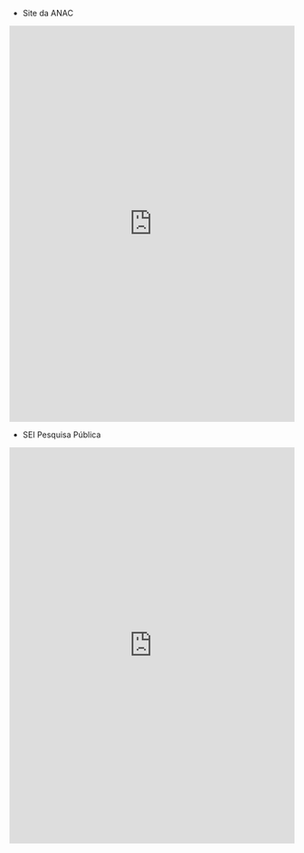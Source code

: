 
- Site da ANAC
<iframe src="https://via.hypothes.is/https://www.anac.gov.br/assuntos/legislacao/legislacao-1/boletim-de-pessoal/2021/22/anexo-iii-mpr-sar-423-r02" frameborder="0" height="700px" width="100%">
</iframe>

- SEI Pesquisa Pública
<iframe src="https://sei.anac.gov.br/sei/modulos/pesquisa/md_pesq_documento_consulta_externa.php?9LibXMqGnN7gSpLFOOgUQFziRouBJ5VnVL5b7-UrE5Sex0ZZWJLyUCPDFmUKz0-ulgEYmAVC38kWoxcjw5rvM687srcEw-L0-oQqK7pbp8ZnHIWLVC070gziPoWXCKbM" frameborder="0" height="700px" width="100%">
 
 - Formulário
 
 <form name="meu_form">

  <h1>Entre em contato</h1>

  <input type="text" id="nomeid" placeholder="Seu nome" required="required" name="nome" />
  <label for="nome">Nome</label>

  <input type="tel" id="foneid" placeholder="(xx)xx-xx-xx-xx" name="fone" />
  <label for="fone">Fone</label>

  <input type="email" id="emailid" placeholder="fulano@mail.com" name="email" />
  <label for="email">Email</label>

  <textarea placeholder="Deixe sua opnião"></textarea>

  <input type="submit" class="enviar" onclick="Enviar();" value="Enviar" />
</form>
 

# MPR-301-003-P

```
 MPR/SAR- 301 - R
 PROCESSO NORMATIVO NA SAR
```

### REVISÕES

#### Revisão Aprovação Aprovado Por Modificações da Última Versão

```
R00 28/06/2017 SAR Versão Original
R01 28/08/2019 SAR
R02 11/08/2020 SAR 1) Processo 'Avaliar Pedido de Isenção de
Requisito na SAR' modificado.
```

## ÍNDICE

1) Disposições Preliminares, pág. 6.

1.1) Introdução, pág. 6.

1.2) Revogação, pág. 6.

1.3) Fundamentação, pág. 6.

1.4) Executores dos Processos, pág. 7.

1.5) Elaboração e Revisão, pág. 7.

1.6) Organização do Documento, pág. 8.

2) Definições, pág. 10.

2.1) Expressão, pág. 10.

2.2) Sigla, pág. 10.

3) Artefatos, Competências, Sistemas e Documentos Administrativos, pág. 11.

3.1) Artefatos, pág. 11.

3.2) Competências, pág. 12.

3.3) Sistemas, pág. 12.

3.4) Documentos e Processos Administrativos, pág. 13.

4) Procedimentos Referenciados, pág. 14.

5) Procedimentos, pág. 15.

5.1) Realizar Análise Preliminar de Ato Normativo na SAR, pág. 15.

5.2) Elaborar ou Revisar Regulamento na SAR, pág. 20.

5.3) Elaborar ou Alterar IS na SAR, pág. 27.

5.4) Avaliar Pedido de ELOS na GTPN, pág. 43.

5.5) Avaliar Pedido de Isenção de Requisito na SAR, pág. 47.

6) Disposições Finais, pág. 56.


## PARTICIPAÇÃO NA EXECUÇÃO DOS PROCESSOS

#### GRUPOS ORGANIZACIONAIS

#### a) Gabinete do SAR

1) Avaliar Pedido de Isenção de Requisito na SAR

#### b) Gerentes da SAR

1) Avaliar Pedido de Isenção de Requisito na SAR

#### c) GTPN - Coordenador IS

1) Elaborar ou Alterar IS na SAR

#### d) Gtpn - Elos

1) Avaliar Pedido de ELOS na GTPN

#### e) GTPN - Instruções Suplementares

1) Elaborar ou Alterar IS na SAR

#### f) GTPN - Regulamentos

1) Elaborar ou Revisar Regulamento na SAR

#### g) GTPN – Isenções

1) Avaliar Pedido de Isenção de Requisito na SAR

#### h) O GTPN

1) Avaliar Pedido de ELOS na GTPN

2) Avaliar Pedido de Isenção de Requisito na SAR

3) Elaborar ou Alterar IS na SAR

4) Realizar Análise Preliminar de Ato Normativo na SAR

#### i) O SAR

1) Avaliar Pedido de ELOS na GTPN

2) Avaliar Pedido de Isenção de Requisito na SAR

3) Elaborar ou Alterar IS na SAR

#### j) SAR - Área Técnica

1) Avaliar Pedido de Isenção de Requisito na SAR


2) Elaborar ou Alterar IS na SAR

3) Realizar Análise Preliminar de Ato Normativo na SAR

#### k) SAR - Gerente-Geral

1) Avaliar Pedido de Isenção de Requisito na SAR

#### l) SAR - Secretaria

1) Avaliar Pedido de ELOS na GTPN

2) Elaborar ou Alterar IS na SAR

3) Elaborar ou Revisar Regulamento na SAR


## 1. DISPOSIÇÕES PRELIMINARES

#### 1.1 INTRODUÇÃO

Este MPR contém:

(1) Informações que possibilitam à superintendência compreender o processo de elaboração de

regulamentos no âmbito da SAR;

(2) Informações que possibilitam aos servidores envolvidos executar as atividades relacionadas

à elaboração e revisão de regulamentos, processamento de isenção, meio alternativo e ELOS;
e

(3) Informações que possibilitam aos servidores envolvidos executar os passos necessários à
elaboração e revisão de Instruções Suplementares.

1.1.1 Papéis e Responsabilidades

Dentre as atribuições da ANAC, constantes da Lei 11.182/2005, está a de regular as atividades

de aviação civil. Nesse sentido, a edição de regulamentos, instruções suplementares e mesmo o
processamento de condições diferenciadas ao requerente são parte desse papel.

1.1.2 Política e Diretrizes

Esse MPR define os processos necessários para a priorização de demandas na GTPN, elaboração

e revisão de Regulamentos, Instruções Suplementares e processamento de Isenção.

1.1.3. Processos

O MPR estabelece, no âmbito da Superintendência de Aeronavegabilidade - SAR, os seguintes
processos de trabalho:

a) Realizar Análise Preliminar de Ato Normativo na SAR.

b) Elaborar ou Revisar Regulamento na SAR.

c) Elaborar ou Alterar IS na SAR.

d) Avaliar Pedido de ELOS na GTPN.

e) Avaliar Pedido de Isenção de Requisito na SAR.

#### 1.2 REVOGAÇÃO

MPR/SAR- 301 - R01, aprovado na data de 28 de agosto de 2019.

#### 1.3 FUNDAMENTAÇÃO


Resolução nº 381, de 14 de junho de 2016, art. 31 e alterações posteriores

#### 1.4 EXECUTORES DOS PROCESSOS

Os procedimentos contidos neste documento aplicam-se aos servidores integrantes das
seguintes áreas organizacionais:

#### Grupo Organizacional Descrição

```
SAR - GAB Colaborador responsável por gerir as
demandas direcionadas ao SAR.
Gerentes SAR Grupo formado por todos os gerentes da
Superintendência de Aeronavegabilidade.
GTPN - Coordenador IS Servidor da GTPN responsável pela
coordenação e gestão dos processos
normativos relacionados a Instruções
Suplementares no âmbito de
Aeronavegabilidade.
GTPN - ELOS Colaboradores da GTPN responsáveis por
analisar solicitações de ELOS.
GTPN - Instruções Suplementares Grupo relacional da GTPN contendo
servidores que podem ser designados como
"Analista Responsável" pelo processo
normativo de uma IS.
GTPN - Regulamentos Colaboradores da Gerência Técnica de
Processo Normativo que podem ser
designados como responsáveis pela
elaboração ou edição de regulamentos na
Superintendência de Aeronavegabilidade.
GTPN – Isenções Colaboradores da GTPN que podem ser
designados como responsáveis pela análise
de pedidos de Isenção e Condição Especial
no âmbito da gerência.
O GTPN Gerente Técnico de Processo Normativo SAR
O SAR O Superintendente da SAR
SAR - Área Técnica Grupo formado por servidores de todas as
áreas técnicas da SAR que podem participar
em processos relacionados a
aeronavegabilidade.
SAR - Gerente-Geral Gerente Geral da SAR.
SAR - Secretaria Secretaria que dá suporte às atividades do
Superintendente de Aeronavegabilidade.
```
#### 1.5 ELABORAÇÃO E REVISÃO


O processo que resulta na aprovação ou alteração deste MPR é de responsabilidade da
Superintendência de Aeronavegabilidade - SAR. Em caso de sugestões de revisão, deve-se

procurá-la para que sejam iniciadas as providências cabíveis.

Compete ao Superintendente de Aeronavegabilidade aprovar todas as revisões deste MPR.

#### 1.6 ORGANIZAÇÃO DO DOCUMENTO

O capítulo 2 apresenta as principais definições utilizadas no âmbito deste MPR, e deve ser visto

integralmente antes da leitura de capítulos posteriores.

O capítulo 3 apresenta as competências, os artefatos e os sistemas envolvidos na execução dos

processos deste manual, em ordem relativamente cronológica.

O capítulo 4 apresenta os processos de trabalho referenciados neste MPR. Estes processos são

publicados em outros manuais que não este, mas cuja leitura é essencial para o entendimento
dos processos publicados neste manual. O capítulo 4 expõe em quais manuais são localizados

cada um dos processos de trabalho referenciados.

O capítulo 5 apresenta os processos de trabalho. Para encontrar um processo específico, deve-

se procurar sua respectiva página no índice contido no início do documento. Os processos estão
ordenados em etapas. Cada etapa é contida em uma tabela, que possui em si todas as

informações necessárias para sua realização. São elas, respectivamente:

a) o título da etapa;

b) a descrição da forma de execução da etapa;

c) as competências necessárias para a execução da etapa;

d) os artefatos necessários para a execução da etapa;

e) os sistemas necessários para a execução da etapa (incluindo, bases de dados em forma de

arquivo, se existente);

f) os documentos e processos administrativos que precisam ser elaborados durante a execução

da etapa;

g) instruções para as próximas etapas; e

h) as áreas ou grupos organizacionais responsáveis por executar a etapa.

O capítulo 6 apresenta as disposições finais do documento, que trata das ações a serem
realizadas em casos não previstos.

Por último, é importante comunicar que este documento foi gerado automaticamente. São

recuperados dados sobre as etapas e sua sequência, as definições, os grupos, as áreas


organizacionais, os artefatos, as competências, os sistemas, entre outros, para os processos de
trabalho aqui apresentados, de forma que alguma mecanicidade na apresentação das

informações pode ser percebida. O documento sempre apresenta as informações mais
atualizadas de nomes e siglas de grupos, áreas, artefatos, termos, sistemas e suas definições,

conforme informação disponível na base de dados, independente da data de assinatura do
documento. Informações sobre etapas, seu detalhamento, a sequência entre etapas,

responsáveis pelas etapas, artefatos, competências e sistemas associados a etapas, assim como
seus nomes e os nomes de seus processos têm suas definições idênticas à da data de assinatura

do documento.


## 2. DEFINIÇÕES

As tabelas abaixo apresentam as definições necessárias para o entendimento deste Manual de

Procedimento, separadas pelo tipo.

#### 2.1 Expressão

#### Definição Significado

```
Equivalent Level Of Safety - ELOS Nível Equivalente de Segurança
```
#### 2.2 Sigla

#### Definição Significado

```
IS Instrução Suplementar
RBAC Regulamento Brasileiro da Aviação Civil
```

## 3. ARTEFATOS, COMPETÊNCIAS, SISTEMAS E DOCUMENTOS

## ADMINISTRATIVOS

Abaixo se encontram as listas dos artefatos, competências, sistemas e documentos

administrativos que o executor necessita consultar, preencher, analisar ou elaborar para
executar os processos deste MPR. As etapas descritas no capítulo seguinte indicam onde usar

cada um deles.

As competências devem ser adquiridas por meio de capacitação ou outros instrumentos e os

artefatos se encontram no módulo "Artefatos" do sistema GFT - Gerenciador de Fluxos de
Trabalho.

#### 3.1 ARTEFATOS

#### Nome Descrição

```
Boas Práticas do Emprego de Análise
Multicritério para Análise de Impacto
Regulatório na ANAC
```
```
Boas Práticas do Emprego de Análise
Multicritério para Análise de Impacto
Regulatório na ANAC
Critérios para Revisão de Texto de IS Os critérios para realizaer a revisão de texto
de IS.
FAPAN FAPAN
Formulário F- 020 - 02 Formulário: FOLHA DE ACOMPANHAMENTO
DE PROCESSO NORMATIVO, Atos de
Deliberação da Diretoria.
Formulário Projeto de Estudo Formulário de projeto de estudo na SAR.
Lista de Atividades de Implementação de IS Lista de Atividades de Implementação de
Normativo.
Modelo de Divulgação de Consulta Interna Modelo de Divulgação de Consulta Interna
Modelo de Formulário de Análise para
Proposição de Ato Normativo
```
```
Este documento corresponde ao formulário
previsto na IN nº 61, a ser preenchido pelas
unidades organizacionais quando da
proposição de atos normativos.
Modelo de Quadro de Controle de
Alterações
```
```
Quadro de Controle de Alterações.
```
```
Modelo Email IS XXXXX Publicada Modelo de e-mail para comunicação de IS
Publicada.
Modelo Padrão de IS Modelo padrão de IS
Relatório de Análise de Contribuições - RAC Relatório de Análise de Contribuições
recebidas em consultas internas e/ou
externas.
Roteiro de Nota Técnica do Processo
Normativo de IS
```
```
Roteiro de Nota Técnica de Processo
Normativo de IS
Roteiro de Reunião Inicial de Processo
Normativo de IS
```
```
Roteiro para condução de reuniões iniciais
dos processos normativos de IS.
```

```
Tutorial de Publicação de IS na Intranet SAR Procedimentos para utilização do sistema de
Consulta Interna da Intranet SAR para
registro de publicação de nova revisão de
uma Instrução Suplementar
Tutorial para Consulta Interna de IS na
Intranet SAR
```
```
Tutorial para Consulta Interna de Instruções
Suplementares na Intranet SAR
```
#### 3.2 COMPETÊNCIAS

Para que os processos de trabalho contidos neste MPR possam ser realizados com qualidade e
efetividade, é importante que as pessoas que venham a executá-los possuam um determinado

conjunto de competências. No capítulo 5, as competências específicas que o executor de cada
etapa de cada processo de trabalho deve possuir são apresentadas. A seguir, encontra-se uma

lista geral das competências contidas em todos os processos de trabalho deste MPR e a
indicação de qual área ou grupo organizacional as necessitam:

#### Competência Áreas e Grupos

```
Conduz a reunião de forma adequada,
mantendo o foco da discussão nos
problemas.
```
```
GTPN - Instruções Suplementares
```
```
Discute problema ou proposta de melhoria
com as áreas técnicas da SAR, identificando
a necessidade de abertura de processo
normativo e instrumento normativo
adequado à demanda.
```
```
SAR - Área Técnica
```
```
Elabora minuta de IS, de forma clara e
precisa.
```
```
SAR - Área Técnica
```
```
Elabora nota técnica de proposta de IS
contendo justificativa e embasamento para
o conteúdo da IS.
```
```
SAR - Área Técnica
```
```
Elabora Nota Técnica justificando propostas
de Instrução Suplementar observada a
legislação aplicável e os argumentos
necessários para aprovação da proposta.
```
```
SAR - Área Técnica
```
```
Elabora nota técnica sobre solicitação de
ELOS, de forma objetiva, de acordo com a
legislação aplicável.
```
##### GTPN - ELOS

```
Participa de estudos para proposição de
regulamentos considerando todos os
aspectos apresentados no Formulário de
Análise para Proposição de Atos Normativos.
```
```
GTPN - Regulamentos
```
#### 3.3 SISTEMAS

#### Nome Descrição Acesso


```
Intranet da SAR Sistema de controle de
processos internos da SAR e
disponibilização de
informações de
aeronavegabilidade e
estatísticas.
```
```
http://sar.anac.gov.br
```
```
Portal de IS da SAR Portal de instruções
suplementares do
SharePoint da
Superintendência de
Aeronavegabilidade.
```
```
http://compartilha-
sar.anac.gov.br/gtpn/is/default.aspx
```
```
SEI Sistema Eletrônico de
Informação.
```
```
https://sistemas.anac.gov.br/sei
```
#### 3.4 DOCUMENTOS E PROCESSOS ADMINISTRATIVOS ELABORADOS NESTE MANUAL

Não há documentos ou processos administrativos a serem elaborados neste MPR.


## 4. PROCEDIMENTOS REFERENCIADOS

Procedimentos referenciados são processos de trabalho publicados em outro MPR que têm

relação com os processos de trabalho publicados por este manual. Este MPR não possui nenhum
processo de trabalho referenciado.


## 5. PROCEDIMENTOS

Este capítulo apresenta todos os processos de trabalho deste MPR. Para encontrar um processo

específico, utilize o índice nas páginas iniciais deste documento. Ao final de cada etapa
encontram-se descritas as orientações necessárias à continuidade da execução do processo. O

presente MPR também está disponível de forma mais conveniente em versão eletrônica, onde
pode(m) ser obtido(s) o(s) artefato(s) e outras informações sobre o processo.

### 5.1 Realizar Análise Preliminar de Ato Normativo na SAR

Processo referente a análise de demandas de normatização no âmbito da Superintendência de
Aeronavegabilidade com o intuito de definir o direcionamento adequado – seja ele a elaboração
de um normativo ou não.

O processo contém, ao todo, 7 etapas. A situação que inicia o processo, chamada de evento de

início, foi descrita como: "Tema normativo identificado", portanto, este processo deve ser
executado sempre que este evento acontecer. Da mesma forma, o processo é considerado
concluído quando alcança algum de seus eventos de fim. Os eventos de fim descritos para esse

processo são:

a) Solicitação de IS disparada.

b) Solicitação de regulamento priorizada.

c) Nenhuma ação necessária em relação a atos normativos.

d) Interessado comunicado da necessidade de abertura de processo de isenção.

e) Solicitação de interpretação disparada.

f) Solicitação de MPR disparada.

Os grupos envolvidos na execução deste processo são: O GTPN, SAR - Área Técnica.

Para que este processo seja executado de forma apropriada, é necessário que o(s) executor(es)

possuam a seguinte competência: (1) Discute problema ou proposta de melhoria com as áreas
técnicas da SAR, identificando a necessidade de abertura de processo normativo e instrumento

normativo adequado à demanda.

Abaixo se encontra(m) a(s) etapa(s) a ser(em) realizada(s) na execução deste processo e o

diagrama do fluxo.


## 01. Discutir tema entre áreas da SAR

RESPONSÁVEL PELA EXECUÇÃO: SAR - Área Técnica.
DETALHAMENTO: Uma vez identificado um tema normativo, a área técnica responsável
deve identificar as demais áreas técnicas da SAR que podem ser impactadas por mudanças
nos normativos e agendar uma reunião com tais áreas, incluindo a GTPN, para discussão e
alinhamento do assunto.

Nesta reunião os participantes irão discutir sobre a necessidade de regulamentação ou não
do assunto, bem como obter os insumos necessários para subsidiar o trabalho, tais como
regulamentos anteriores, materiais de orientação técnica emitidos, dificuldades na
utilização (ou com lacunas) de regulamentos vigentes nas atividades da superintendência,
etc.

Deverão ser esclarecidas pelos participantes, pelo menos, as seguintes questões:

- Qual o problema que se pretende resolver? Ou melhoria que se deseja realizar?
- Quais as causas mais prováveis do problema ou oportunidade de melhoria?


- Qual a urgência em se tratar o assunto?
- Quais as perdas atuais e os possíveis ganhos da ação proposta?
- Qual o objeto da demanda? (Tema ou normativo envolvido (Regulamento, IS ou MPR)
- Quais ações ou estudos precisam ser realizados?
- Quem são os regulados afetados pelo normativo?
- Qual o meio mais adequado para tratar o assunto?

Após a discussão, deve estar claro aos participantes qual o melhor instrumento para tratar
do assunto em questão:

- Tema normativo (regulamento ou instrução suplementar);
- Isenção de requisitos;
- Interpretação técnica (Policy);
- Procedimento interno (MPR); ou
- Outros (Material de orientação, Guias, etc.).
Deve-se ainda verificar se é necessário realizar qualquer tipo de intervenção normativa.
COMPETÊNCIAS:
- Discute problema ou proposta de melhoria com as áreas técnicas da SAR, identificando a
necessidade de abertura de processo normativo e instrumento normativo adequado à
demanda.

CONTINUIDADE: caso a resposta para a pergunta "Qual o direcionamento adequado?" seja
"manual de Procedimento", deve-se seguir para a etapa "04. Realizar abertura de processo
de mapeamento com a ALGP". Caso a resposta seja "interpretação", deve-se seguir para a
etapa "02. Realizar abertura de processo de Interpretação com a área técnica". Caso a
resposta seja "regulamento", deve-se seguir para a etapa "06. Realizar abertura de processo
normativo de regulamento". Caso a resposta seja "não é tema normativo", esta etapa
finaliza o procedimento. Caso a resposta seja "isenção", deve-se seguir para a etapa "03.
Comunicar interessado da necessidade de abertura de processo de isenção". Caso a
resposta seja "instrução Suplementar", deve-se seguir para a etapa "05. Realizar abertura de
processo normativo de IS".

## 02. Realizar abertura de processo de Interpretação com a área

## técnica

RESPONSÁVEL PELA EXECUÇÃO: SAR - Área Técnica.
DETALHAMENTO: Caso, após a análise do tema, a orientação definida seja pela análise como
uma Interpretação do requisito, através da publicação de uma Policy, deve ser aberto um
processo de análise junto a gerência responsável pela supervisão do regulado objeto da
interpretação sendo proposta, para emissão de parecer.
CONTINUIDADE: esta etapa finaliza o procedimento.

## 03. Comunicar interessado da necessidade de abertura de

## processo de isenção

RESPONSÁVEL PELA EXECUÇÃO: SAR - Área Técnica.


DETALHAMENTO: Caso, após a análise do tema, a orientação definida seja pela Isenção de
Requisitos, deve-se orientar o interessado a abrir, junto à ANAC, um processo de Isenção de
acordo com o RBAC 11, que será avaliado em processo de trabalho específico para esse fim.
CONTINUIDADE: esta etapa finaliza o procedimento.

## 04. Realizar abertura de processo de mapeamento com a

## ALGP

RESPONSÁVEL PELA EXECUÇÃO: SAR - Área Técnica.
DETALHAMENTO: Caso, após a análise do tema, a orientação definida seja pela emissão ou
revisão de um Manual de Procedimentos, deve ser aberto um processo de mapeamento
junto a Área Local de Gestão de Processos (ALGP) da SAR, que será avaliado em processo de
trabalho específico para esse fim.
CONTINUIDADE: esta etapa finaliza o procedimento.

## 05. Realizar abertura de processo normativo de IS

RESPONSÁVEL PELA EXECUÇÃO: SAR - Área Técnica.
DETALHAMENTO: Caso, após a análise do tema, a orientação definida seja pela emissão ou
revisão de uma Instrução Suplementar, deve ser aberto um processo normativo de IS no SEI,
que será avaliado pela GTPN em processo de trabalho específico para esse fim.

A abertura de processo normativo de IS no SEI deve utilizar o tipo de processo:
“Regulamentos e Normas: Elaboração e Revisão de Instruções Suplementares de
Aeronavegabilidade” e o tipo de documento “Abertura de Processo Normativo”, que já
contém os campos com as informações necessárias à abertura do processo.
CONTINUIDADE: esta etapa finaliza o procedimento.

## 06. Realizar abertura de processo normativo de regulamento

RESPONSÁVEL PELA EXECUÇÃO: SAR - Área Técnica.
DETALHAMENTO: Caso, após a análise do tema, a orientação definida seja pela emissão ou
revisão de um regulamento ou resolução, deve ser aberto um processo normativo de
regulamento no SEI, que será avaliado pela GTPN em processo de trabalho específico para
esse fim.

A abertura de processo normativo de IS no SEI deve utilizar o tipo de processo:
“Regulamentos e Normas: Elaboração e Revisão de Regulamentos de Aeronavegabilidade” e
o tipo de documento “Abertura de Processo Normativo”, que já contém os campos com as
informações necessárias à abertura do processo.
CONTINUIDADE: deve-se seguir para a etapa "07. Priorizar processo normativo de
regulamento".

## 07. Priorizar processo normativo de regulamento

##### RESPONSÁVEL PELA EXECUÇÃO: O GTPN.


DETALHAMENTO: Os gerentes da GTPN, GGAC, GGCP e outras áreas técnicas com demandas
de processos normativos de regulamento em aberto, definem a priorização dos processos
considerando o impacto para a sociedade, capacidade de trabalho da GTPN por período,
prioridade de cada tema com relação ao planejamento estratégico da SAR, agenda
regulatória, ordem de recebimento dos processos, equilíbrio entre as áreas da SAR, entre
outros critérios.

O processo deve permanecer sobrestado, no SEI, enquanto não atingir a prioridade
suficiente para ser conduzido pela GTPN.
CONTINUIDADE: esta etapa finaliza o procedimento.


### 5.2 Elaborar ou Revisar Regulamento na SAR

Processo referente à realização de estudos para a elaboração de atos normativos no âmbito da

SAR, compreendendo, entre outros aspectos, os passos necessários à comunicação à Diretoria
Colegiada, elaboração de análise de impacto regulatório e consultas públicas previstas.

O ponto focal de regulamentos da GTPN irá acompanhar o andamento de todas as atividades e

dará suporte para o cumprimento dos prazos estabelecidos e na busca de soluções que tenham
o consenso das áreas técnicas envolvidas.

O integrante da GTPN no grupo de trabalho deve a cada etapa atualizar a planilha de controle

no SharePoint GTPN (http://gtpn-
sar.anac.gov.br/atosnormativos/Processos%20Compartilhados/Follow-

up/FollowUpSharepoint_REG_SAR.xlsx?Web=1)

O processo contém, ao todo, 11 etapas. A situação que inicia o processo, chamada de evento de
início, foi descrita como: "Solicitação de regulamento priorizada", portanto, este processo deve

ser executado sempre que este evento acontecer. Da mesma forma, o processo é considerado
concluído quando alcança algum de seus eventos de fim. Os eventos de fim descritos para esse

processo são:

a) Processo normativo enviado à procuradoria.

b) Estudo encerrado sem emissão/revisão de regulamento.

Os grupos envolvidos na execução deste processo são: GTPN - Regulamentos, O SAR, SAR -
Secretaria.

Para que este processo seja executado de forma apropriada, é necessário que o(s) executor(es)
possuam a seguinte competência: (1) Participa de estudos para proposição de regulamentos

considerando todos os aspectos apresentados no Formulário de Análise para Proposição de Atos
Normativos.

Também será necessário o uso dos seguintes artefatos: "Modelo de Formulário de Análise para
Proposição de Ato Normativo", "Formulário Projeto de Estudo", "Formulário F- 020 - 02", "Boas

Práticas do Emprego de Análise Multicritério para Análise de Impacto Regulatório na ANAC",
"FAPAN", "Relatório de Análise de Contribuições - RAC".

Abaixo se encontra(m) a(s) etapa(s) a ser(em) realizada(s) na execução deste processo e o
diagrama do fluxo.



## 01. Compor grupo de trabalho e definir projeto de estudo

RESPONSÁVEL PELA EXECUÇÃO: GTPN - Regulamentos.
DETALHAMENTO: Nesta etapa, deve-se, em contato com os gerentes das áreas impactadas,
designar os colaboradores para compor o grupo de trabalho e o coordenador da atividade
para a realização de estudos no âmbito do SAR. Após isso, o coordenador do grupo de
trabalho deve se reunir com o grupo e definir o projeto de estudo, detalhando problema,
escopo, produtos esperados, atividades necessárias e o cronograma a ser seguido. Utilizar
também as informações do levantamento inicial realizado no processo “Realizar análise
preliminar de ato normativo na SAR” sobre o assunto. Para a elaboração dessa
documentação, é importante a comunicação com o GTPN, os gerentes das áreas envolvidas
e o superintendente. Concluídas as discussões (e acordados todos os pontos com os
gerentes e superintendente), tais informações serão preenchidas no Formulário de Projeto
de Estudo. Utilizando o e-mail da GTPN, encaminhar o Formulário de Projeto de Estudo por
e-mail para aprovação final do Superintendente com cópia ao GTPN e aos gerentes.
ARTEFATOS USADOS NESTA ATIVIDADE: Formulário Projeto de Estudo.
CONTINUIDADE: deve-se seguir para a etapa "02. Comunicar início dos estudos à Diretoria".

## 02. Comunicar início dos estudos à Diretoria

RESPONSÁVEL PELA EXECUÇÃO: GTPN - Regulamentos.
DETALHAMENTO: Após o recebimento do e-mail de aprovação do Superintendente, deve-se
elaborar um memorando (utilizando a integração GFT X SEI) que informará à Diretoria sobre
o início dos estudos no âmbito da SAR. Esse memorando deverá ser assinado pelo GTPN no
SEI. Se isso não ocorrer, a presente etapa não será concluída.

Portanto, é de responsabilidade - nesse momento - do executor da etapa informar ao GTPN
que o processo encontra-se aberto e o memorando pendente de assinatura no SEI. Caso
seja tema de Agenda Regulatória, anexar ao memorando o formulário de Projeto de Estudo.
Assinado o memorando, deve-se encaminhar o processo (via SEI) para a ASTEC e todas as
diretorias da ANAC, mantendo-o aberto na presente unidade também.
SISTEMAS USADOS NESTA ATIVIDADE: SEI.
CONTINUIDADE: deve-se seguir para a etapa "03. Realizar estudos".

## 03. Realizar estudos

RESPONSÁVEL PELA EXECUÇÃO: GTPN - Regulamentos.
DETALHAMENTO: Nesta fase, o grupo de trabalho deve identificar a origem, natureza e
impactos decorrentes do problema e levantamento de alternativas para sua solução. Deve-
se considerar as sugestões relacionadas ao tema registradas na Intranet da SAR, no módulo
“RBAC”. Deve-se analisar a regulamentação da matéria por outras autoridades
internacionais de aviação civil (ex: ICAO, FAA, EASA, CASA, TCCA, SRVSOP , etc.) e fazer um
comparativo com a regulamentação atual ou proposta da ANAC. Caso haja necessidade de
interação com outra(s) superintendência(s) que possuam competência sobre a matéria,
reuniões ou outros meios de consulta deverão ser adotados. O coordenador do grupo de
trabalho deve avaliar se as atividades que estão sendo desempenhadas estão de acordo


com o escopo e cronograma do projeto de estudo aprovado e fazer as correções
necessárias. Recomenda-se que o Modelo de Formulário de Análise para Proposição de Ato
Normativo da IN 61/12 seja utilizado como referência na etapa, tendo em vista as
orientações sobre análise de impacto regulatório nele presentes. Com base nas informações
disponíveis, o grupo de trabalho deverá analisar a necessidade de participação social, nas
formas previstas pela IN 107/16, identificando os aspectos em que tal participação poderá
contribuir dentro do escopo e cronograma aprovados.

Dependendo do nível de complexidade do tema sendo estudado, é recomendado a
elaboração de uma Nota Técnica visando consolidar os resultados dos estudos e das análises
realizadas.
COMPETÊNCIAS:

- Participa de estudos para proposição de regulamentos considerando todos os aspectos
apresentados no Formulário de Análise para Proposição de Atos Normativos.

ARTEFATOS USADOS NESTA ATIVIDADE: Modelo de Formulário de Análise para Proposição
de Ato Normativo.
SISTEMAS USADOS NESTA ATIVIDADE: Intranet da SAR.
CONTINUIDADE: caso a resposta para a pergunta "É necessária a participação social?" seja
"sim, é necessária a participação social", deve-se seguir para a etapa "11. Solicitar
participação social e aguardar resultados". Caso a resposta seja "não é necessária a
participação social", deve-se seguir para a etapa "04. Elaborar análise de impacto
regulatório preliminar e encaminhar análises ao SAR".

## 04. Elaborar análise de impacto regulatório preliminar e

## encaminhar análises ao SAR

RESPONSÁVEL PELA EXECUÇÃO: GTPN - Regulamentos.
DETALHAMENTO: Nesta etapa, com base nas discussões anteriores e no manual de “Boas
Práticas do Emprego de Análise Multicritério para Análise de Impacto Regulatório na ANAC”,
será preenchido, o Formulário de Análise para Proposição de Atos Normativos - FAPAN para
posterior apreciação do conteúdo pelo GTPN e Superintendente.

Também será elaborada uma Nota Técnica no SEI pelo grupo de trabalho, contendo as
atividades e análises realizadas. Caso tenha havido participação social, os documentos
deverão mencionar o impacto da participação no estudo e ter uma análise das contribuições
recebidas. Caso seja tema de Agenda Regulatória, deve-se elaborar uma Nota Técnica
específica para fins de publicação do estudo no site da ANAC. Esta Nota Técnica não deverá
conter referências de documentos internos da ANAC ou processos com acesso restrito.

Para a conclusão dessa etapa, é necessário disponibilizar, em bloco de assinatura do SEI, o
FAPAN e a Nota Técnica e obter as assinaturas dos participantes do grupo de trabalho,
gerentes envolvidos e do GTPN.

Após as assinaturas, encaminhar o processo para a SAR no SEI, mantendo-o aberto na
unidade atual.


ARTEFATOS USADOS NESTA ATIVIDADE: Boas Práticas do Emprego de Análise Multicritério
para Análise de Impacto Regulatório na ANAC, FAPAN.
SISTEMAS USADOS NESTA ATIVIDADE: SEI.
CONTINUIDADE: caso a resposta para a pergunta "Qual o direcionamento decidido?" seja
"não prossegue com emissão ou revisão de regulamento", deve-se seguir para a etapa "10.
Seguir recomendações do SAR e obter assinatura do gerente para comunicar à Diretoria".
Caso a resposta seja "prossegue com emissão ou revisão de regulamento", deve-se seguir
para a etapa "05. Comunicar início de elaboração de proposta à diretoria". Caso a resposta
seja "É necessária a revisão do estudo", deve-se seguir para a etapa "03. Realizar estudos".

## 05. Comunicar início de elaboração de proposta à diretoria

RESPONSÁVEL PELA EXECUÇÃO: GTPN - Regulamentos.
DETALHAMENTO: Nesta etapa, deve-se comunicar à Diretoria do início da elaboração do
normativo. O comunicado se dará por memorando que irá referenciar a Nota Técnica e o
FAPAN preliminar elaborados na fase de Estudos. Esta etapa será concluída após a
assinatura do memorando no SEI pelo GTPN e posterior envio à Diretoria.
CONTINUIDADE: deve-se seguir para a etapa "06. Elaborar proposta de ato normativo".

## 06. Elaborar proposta de ato normativo

RESPONSÁVEL PELA EXECUÇÃO: GTPN - Regulamentos.
DETALHAMENTO: Deve-se elaborar a proposta do ato normativo em questão, instruindo o
processo no SEI com os documentos listados no formulário F- 020 - 02. Caso seja emenda a
RBAC, deve-se solicitar por e-mail à ASTEC o arquivo em word. Para os demais documentos
utilizar os modelos disponíveis no SEI. Deve ser analisada a necessidade de atualização do
FAPAN elaborado na atividade 05. Recomenda-se a inclusão no processo de outros
documentos que se fizerem necessários para a adequada fundamentação da proposta,
como estudos utilizados como referência, documentos de outras autoridades correlatos à
proposta, dados existentes nos sistemas da ANAC, entre outras informações relevantes para
a tomada de decisão. Antes da conclusão desta etapa, é recomendável que o coordenador
do grupo de trabalho apresente a proposta final aos gerentes envolvidos e ao SAR. Para a
conclusão dessa etapa, é necessário disponibilizar em bloco de assinatura o FAPAN e a Nota
Técnica e obter as assinaturas do grupo de trabalho, gerentes envolvidos e do GTPN. Após
as assinaturas, encaminhar o processo para a SAR no SEI.
ARTEFATOS USADOS NESTA ATIVIDADE: FAPAN, Formulário F- 020 - 02.
SISTEMAS USADOS NESTA ATIVIDADE: SEI.
CONTINUIDADE: caso a resposta para a pergunta "É necessária a audiência pública?" seja
"não é necessária a audiência pública", esta etapa finaliza o procedimento. Caso a resposta
seja "sim, é necessária a audiência pública", deve-se seguir para a etapa "07. Enviar à ASTEC
e aguardar resultado da audiência pública".

## 07. Enviar à ASTEC e aguardar resultado da audiência pública

RESPONSÁVEL PELA EXECUÇÃO: SAR - Secretaria.


DETALHAMENTO: Deve-se elaborar a minuta de despacho, comunicar ao Superintendente
que o processo está pronto para assinatura. Após a assinatura, caso o processo não esteja
mais aberto na ASTEC no SEI, encaminhá-lo mantendo-o aberto na GTPN e na SAR.
SISTEMAS USADOS NESTA ATIVIDADE: SEI.
CONTINUIDADE: deve-se seguir para a etapa "08. Processar resultados da audiência
publica".

## 08. Processar resultados da audiência publica

RESPONSÁVEL PELA EXECUÇÃO: GTPN - Regulamentos.

DETALHAMENTO: Após o recebimento das contribuições de audiência pública, o grupo de
trabalho deve gerar o “Relatório de Análise de Contribuições” utilizando-se do modelo
disponível no SEI.

Deve-se incluir todas as contribuições neste relatório com as respectivas análises do grupo
de trabalho, sendo que cada contribuição poderá ser “aproveitada”, “não aproveitada” ou
“parcialmente aproveitada”, com a devida justificativa sobre o aproveitamento da
contribuição.

Deve-se também ser elaborada uma nota técnica destacando os principais impactos na
proposta submetida à audiência pública e, caso ocorram alterações, deve ser analisado a
necessidade de atualização dos documentos relacionados no formulário Formulário F- 020 -
02.

Antes da conclusão desta etapa, é recomendável que o coordenador do grupo de trabalho
apresente a proposta final aos gerentes envolvidos e ao SAR. Para a conclusão dessa etapa,
os documentos gerados nesta etapa precisam ser assinados pelo grupo de trabalho,
gerentes envolvidos e o GTPN. Após as assinaturas, encaminhar o processo para a SAR no
SEI.
ARTEFATOS USADOS NESTA ATIVIDADE: Relatório de Análise de Contribuições - RAC,
Formulário F- 020 - 02.
SISTEMAS USADOS NESTA ATIVIDADE: SEI.
CONTINUIDADE: deve-se seguir para a etapa "09. Aprovar proposta após Audiência Pública e
encaminhar à Procuradoria".

## 09. Aprovar proposta após Audiência Pública e encaminhar à

## Procuradoria

RESPONSÁVEL PELA EXECUÇÃO: SAR - Secretaria.
DETALHAMENTO: Deve-se elaborar a minuta de despacho, comunicar ao Superintendente
que o processo está pronto para assinatura. Após a assinatura do SAR, encaminhar o
processo à Procuradoria.
CONTINUIDADE: esta etapa finaliza o procedimento.

## 10. Seguir recomendações do SAR e obter assinatura do

## gerente para comunicar à Diretoria


RESPONSÁVEL PELA EXECUÇÃO: GTPN - Regulamentos.
DETALHAMENTO: Deve-se consolidar a documentação já elaborada e incluir no processo
administrativo o memorando "Encerramento de Discussão Normativa na SAR." O
memorando irá referenciar a Nota Técnica e o FAPAN preliminar elaborados na fase de
Estudos. Alguns materiais podem ser incluídos como anexos do memorando, a critério do
colaborador responsável pelo processo ou do GTPN para facilitar o entendimento das
unidades externas à SAR. Esta etapa somente poderá ser concluída após a assinatura no SEI
pelo GTPN e posterior envio à Diretoria. Por fim, deve-se encerrar o processo no SEI.
SISTEMAS USADOS NESTA ATIVIDADE: SEI.
CONTINUIDADE: esta etapa finaliza o procedimento.

## 11. Solicitar participação social e aguardar resultados

RESPONSÁVEL PELA EXECUÇÃO: GTPN - Regulamentos.
DETALHAMENTO: O grupo de trabalho deverá definir qual tipo de participação social
prevista na IN 107/16 será utilizada. Para obtenção de subsídios e informações da
sociedade, poderão ser utilizadas a “Tomada de subsídios” ou “Reunião Participativa”,
sendo a primeira por meio virtual e a segunda na forma presencial. Na “Tomada de
subsídios” deverá ser preparado pelo grupo de trabalho um formulário eletrônico com
questões que extraiam dos regulados dados qualitativos ou quantitativos do tema
regulatório. Na “Reunião Participativa” a ANAC apresentará aos regulados o foco do tema
regulatório, problemas identificados e possíveis soluções e um comparativo com a
normatização de outras autoridades. É recomendável que se prepare para os participantes
um formulário para registro de contribuições e críticas. Ainda conforme previsto pela IN
107/16, poderá ser avaliado pelo grupo de trabalho a necessidade de compor “Grupo de
estudos mistos” com especialistas da sociedade no tema regulatório, podendo ter a
participação de universidades, centros de pesquisa, associações, indústria e empresas do
setor aéreo ou ainda outras autoridades de aviação civil. Em todas as formas de participação
social o intuito deve ser o de extrair o máximo possível de informações dos participantes
referentes a propostas, críticas, justificativas e dados operacionais e econômicos do setor.
CONTINUIDADE: deve-se seguir para a etapa "04. Elaborar análise de impacto regulatório
preliminar e encaminhar análises ao SAR".


### 5.3 Elaborar ou Alterar IS na SAR

Conjunto de atividades necessárias à elaboração ou revisão de Instruções Suplementares no

âmbito da Superintendência de Aeronavegabilidade.

O processo contém, ao todo, 23 etapas. A situação que inicia o processo, chamada de evento de

início, foi descrita como: "Solicitação de abertura de processo normativo de IS", portanto, este
processo deve ser executado sempre que este evento acontecer. Da mesma forma, o processo

é considerado concluído quando alcança seu evento de fim. O evento de fim descrito para esse
processo é: "IS publicada e processo concluído.

Os grupos envolvidos na execução deste processo são: GTPN - Coordenador IS, GTPN - Instruções
Suplementares, O GTPN, O SAR, SAR - Área Técnica, SAR - Secretaria.

Para que este processo seja executado de forma apropriada, é necessário que o(s) executor(es)
possua(m) as seguintes competências: (1) Conduz a reunião de forma adequada, mantendo o

foco da discussão nos problemas; (2) Elabora minuta de IS, de forma clara e precisa; (3) Elabora
nota técnica de proposta de IS contendo justificativa e embasamento para o conteúdo da IS; (4)

Elabora Nota Técnica justificando propostas de Instrução Suplementar observada a legislação
aplicável e os argumentos necessários para aprovação da proposta.

Também será necessário o uso dos seguintes artefatos: "Roteiro de Reunião Inicial de Processo
Normativo de IS", "Modelo Email IS XXXXX Publicada", "Modelo Padrão de IS", "Modelo de

Quadro de Controle de Alterações", "Critérios para Revisão de Texto de IS", "Tutorial para
Consulta Interna de IS na Intranet SAR", "Lista de Atividades de Implementação de IS", "Tutorial

de Publicação de IS na Intranet SAR", "Relatório de Análise de Contribuições - RAC", "Modelo de
Divulgação de Consulta Interna", "Roteiro de Nota Técnica do Processo Normativo de IS".

Abaixo se encontra(m) a(s) etapa(s) a ser(em) realizada(s) na execução deste processo e o
diagrama do fluxo.



## 01. Iniciar processo e registrar demanda

RESPONSÁVEL PELA EXECUÇÃO: GTPN - Coordenador IS.
DETALHAMENTO: O processo “Elaborar ou Alterar IS na SAR” é iniciado quando se identifica
a necessidade de:

- Elaborar uma Instrução Suplementar como ação necessária a determinado problema
identificado, ou
- Revisar uma IS já emitida, seja por motivos de atualização, correção ou alteração de seu
conteúdo.

O evento que dispara o início do processo é o recebimento (ou abertura) de processo
normativo (no sistema SEI) na GTPN demandado por:

- Área técnica da SAR (sendo que a própria GTPN pode ser a demandante); ou
- Superintendente da SAR.

A abertura de processo normativo de IS no SEI deve utilizar o tipo de processo:
“Regulamentos e Normas: Elaboração e Revisão de Instruções Suplementares de
Aeronavegabilidade”, com a inclusão e preenchimento do documento (SEI) “Abertura de
Processo Normativo”, que já contém os campos com as informações necessárias à abertura
do processo.

A demanda deve ser registrada pelo Coordenador de IS (pessoa responsável pela
coordenação dos processos normativos de IS na GTPN) no Portal de Instruções
Suplementares (SharePoint), com as informações disponíveis no processo, sob o status
“Aguardando Priorização”.

No sistema SEI, o Coordenador de IS deve

- Registrar em “Atualizar andamento” a seguinte descrição: “Aguardando priorização do
processo”;
- Incluir o processo em Acompanhamento Especial, no grupo “Instruções Suplementares”.
SISTEMAS USADOS NESTA ATIVIDADE: Portal de IS da SAR, SEI.
CONTINUIDADE: deve-se seguir para a etapa "02. Priorizar demanda".

## 02. Priorizar demanda

RESPONSÁVEL PELA EXECUÇÃO: GTPN - Coordenador IS.
DETALHAMENTO: : Trimestralmente, o Coordenador de IS, junto aos gerentes da GTPN,
GGAC, GGCP e outras áreas técnicas com demandas de IS em aberto, definem a priorização
dos processos normativos de IS considerando o impacto para a sociedade, capacidade de
trabalho disponível, prioridade de cada tema com relação ao planejamento estratégico da
SAR, agenda regulatória da ANAC, ordem de recebimento dos processos, equilíbrio entre as
áreas da SAR, entre outros critérios.
Também deve ser definido quem será o Líder na Área Técnica, e um substituto. Ele será
responsável pela realização dos estudos e discussões necessárias, documentar a proposta
em Nota Técnica e propor o texto do normativo.


O status do processo deve ser alterado para “Aguardando disponibilidade”, no Portal de IS,
e assim permanecer enquanto não houverem pessoas disponíveis para ser conduzido. O
Coordenador de IS deve observar, ao terminar um processo de IS, se o Líder – liberado desta
atividade – teria disponibilidade para trabalhar em outra demanda aguardando
disponibilidade.

Havendo a disponibilidade necessária, o GTPN e o Coordenador de IS definem um servidor
da GTPN como o analista responsável pelo processo normativo da IS (daqui em diante
referido apenas como “Analista Responsável”), que terá a responsabilidade de coordenar o
processo e orientar as ações necessárias (estudos técnicos, consultas internas e públicas,
construção do texto e formação do processo administrativo) junto às áreas envolvidas e de
dar continuidade ao processo até a publicação da IS ou cancelamento do processo.

O registro do processo da IS no Portal de Instruções Suplementares deve ser atualizado,
indicando o Analista Responsável e alterado o status para “Estudo preliminar”. O processo
no SEI deve ser atribuído ao Analista Responsável pelo processo.
SISTEMAS USADOS NESTA ATIVIDADE: SEI.
CONTINUIDADE: deve-se seguir para a etapa "03. Identificar as áreas envolvidas e agendar
reunião inicial".

## 03. Identificar as áreas envolvidas e agendar reunião inicial

RESPONSÁVEL PELA EXECUÇÃO: GTPN - Instruções Suplementares.
DETALHAMENTO: A ação inicial do Analista Responsável deve ser ao de identificar as áreas
técnicas da SAR e de outras superintendências que podem ser impactadas por mudanças
realizadas no tema do processo normativo. A participação, mesmo como observadoras, de
áreas que possam ser indiretamente afetadas no processo normativo é recomendada, pois
permite a identificação, logo no início do processo, de impactos que só seriam percebidos
nas etapas de consulta interna (ou pública) ou até após a publicação da IS.

Pode ser necessário um estudo preliminar do assunto da IS por parte do Analista
Responsável.

Uma vez identificadas as áreas afetadas, o Analista Responsável, deve agendar uma reunião
com essas áreas técnicas para alinhamento dos principais pontos da proposta de IS a ser
elaborada ou revisada.

Na ocasião do agendamento da reunião, deve ser esclarecido aos participantes convidados
que eles deverão trazer seus posicionamentos como representantes de sua Gerência. Dessa
forma, recomenda-se que técnicos representantes e seus respectivos gerentes dialoguem
previamente à reunião inicial. Eventuais discordâncias entre gerente e servidor convidado
devem buscar consenso anteriormente à reunião. Caso não haja convergência nesse
sentido, as diferentes posições e argumentos das partes devem ser levadas à reunião, de
forma que fiquem registrados as múltiplas posições ao debate.

Anteriormente à realização da reunião inicial, o analista responsável deverá verificar se há
registros de contribuições espontâneas à IS que se pretende revisar para levá-las ao
conhecimento de todos os participantes da reunião.


CONTINUIDADE: deve-se seguir para a etapa "04. Realizar reunião inicial".

## 04. Realizar reunião inicial

RESPONSÁVEL PELA EXECUÇÃO: GTPN - Instruções Suplementares.
DETALHAMENTO: A reunião inicial com as áreas técnicas envolvidas tem o objetivo de
discutir, alinhar e divulgar os principais pontos da demanda de IS incluindo:

- Quais problemas se busca resolver? (procurar identificar causas raízes)
- Quais melhorias se deseja realizar?
- Quais são as sugestões pendentes, espontâneas ou de consultas internas anteriores, para
esta IS?
- A IS é realmente o meio adequado para tratar o problema? (poderia ser um material
orientativo, por exemplo?)
- Quais são os regulados afetados pelo normativo?
- Quais ações ou estudos precisam ser realizados para embasar a proposta de IS?
- Há necessidade de participação social para tomada de subsídios (enquetes, workshops,
reuniões com entidades)?
- Há necessidade de Consulta Interna?
- Há necessidade de Consulta Pública?
- Quais são as atividades de implementação necessárias para esta IS? (necessário preencher
o artefato “Lista de Atividades de Implementação de IS”)
- Há restrições de prazo para publicação desta IS?

As respostas a essas questões auxiliarão o Líder na elaboração da Nota Técnica exigida na
etapa "Elaborar Nota Técnica e minuta de IS", bem como o Analista Responsável, ao longo
de todo o processo.

Recomenda-se utilizar o documento “Roteiro para Reunião Inicial” durante a reunião,
preenchendo-o com as anotações, visando a responder a todas as perguntas, evitando-se
divergir muito do assunto (é comum e natural as pessoas passarem a discutir soluções para
os problemas e abandonam o objetivo, que é identificar os reais problemas a serem
resolvidos).

No caso de revisar outra IS além desta, decidir se sua revisão fará parte deste processo ou se
será iniciado outro processo normativo.

Deve-se também avaliar se eventuais contribuições espontâneas na Intranet, comporão o
escopo da IS, no caso das revisões.

Se ficarem itens indefinidos, é indicação de que as partes não amadureceram a ideia ou não
houve consenso. Isso deve ser registrado e agendada nova reunião para fechar esses itens,
complementando a reunião inicial; o que não impede de se começar os trabalhos, caso
possível com as definições já feitas.

O Analista Responsável deve:

- Documentar os pontos relevantes da reunião no documento “Registro de Reunião”, com
modelo no SEI;


- Preparar uma minuta de despacho para o GTPN encaminhar o processo à Área Técnica;
- Elaborar uma proposta de cronograma e alinhar com o Líder, juntando-o ao processo no
SEI.
COMPETÊNCIAS:
- Conduz a reunião de forma adequada, mantendo o foco da discussão nos problemas.

ARTEFATOS USADOS NESTA ATIVIDADE: Lista de Atividades de Implementação de IS, Roteiro
de Reunião Inicial de Processo Normativo de IS.
SISTEMAS USADOS NESTA ATIVIDADE: SEI.
CONTINUIDADE: caso a resposta para a pergunta "É necessária participação social?" seja
"sim é necessária a participação social", deve-se seguir para a etapa "05. Preparar e iniciar
participação social". Caso a resposta seja "não é necessária a participação social", deve-se
seguir para a etapa "07. Elaborar Nota Técnica e minuta de IS".

## 05. Preparar e iniciar participação social

RESPONSÁVEL PELA EXECUÇÃO: SAR - Área Técnica.
DETALHAMENTO: A participação social tem o objetivo de colher informações dos regulados
para melhor avaliar os impactos e subsidiar as alterações normativas pretendidas.

No Portal de IS, o status do processo deve ser atualizado para “Em participação social”.

O Líder deve elaborar um instrumento de participação social e enviar ao público alvo.
A forma de obter participação social no processo normativo não é fixa e podem ser
utilizados os variados métodos disponíveis dentro dos recursos da ANAC. Alguns dos
possíveis instrumentos a serem utilizados são:

- Enquetes eletrônicas;
- Solicitação de informações por e-mail;
- Workshops presenciais;
- Reuniões com entidades, associações ou com especialistas;
- Visitas direcionadas, entre outras.

Dependendo da forma escolhida, as áreas de Assessoria de Comunicação - ASCOM e
Assessoria Técnica - ASTEC da ANAC podem auxiliar nas ferramentas e divulgação da
consulta.

A divulgação da participação deve conter informações suficientes ao regulado como o tema,
o período em que estará aberta, a forma de contribuir (canal de comunicação) e como se
dará a divulgação dos resultados (caso aplicável).
CONTINUIDADE: deve-se seguir para a etapa "06. Consolidar contribuições da participação
social".

## 06. Consolidar contribuições da participação social

RESPONSÁVEL PELA EXECUÇÃO: SAR - Área Técnica.
DETALHAMENTO: Uma vez divulgada o instrumento de participação social, conforme
escolhido, deve-se aguardar o período recebimento de informações definido na divulgação.


Caso tenha sido utilizada alguma forma de participação presencial, deve-se aguardar a
realização do evento, buscando registrar da forma mais completa as contribuições nele
recebidas.

Ao final do período de recebimento de informações, deve-se consolidar as contribuições
recebidas para que sejam avaliadas e, eventualmente, incorporadas à proposta.

Sempre que possível deve-se buscar apresentar à sociedade os resultados obtidos na
participação social, seja através de gráficos, relatórios ou até mesmo respostas às
contribuições. Isso pode ser realizado inclusive através de um processo de consulta pública
como o da etapa 13.

Ao final do período de participação social, o status do processo no Portal de IS deve ser
atualizado para “Em análise após participação social”.
CONTINUIDADE: deve-se seguir para a etapa "07. Elaborar Nota Técnica e minuta de IS".

## 07. Elaborar Nota Técnica e minuta de IS

RESPONSÁVEL PELA EXECUÇÃO: SAR - Área Técnica.
DETALHAMENTO: No Portal de IS, o status do processo no Portal de IS deve ser atualizado
para “Em elaboração pela área técnica”.

Com base nas discussões e definições obtidas na reunião inicial e resultados da participação
social (quando houver), o Líder deve desenvolver uma Nota Técnica contendo toda a
motivação, histórico, justificativa e embasamento para a IS (ou revisão) sendo proposta. A
Nota Técnica deve ser criada dentro do processo normativo no SEI. O documento “Roteiro
de Nota Técnica do Processo Normativo de IS” pode ser utilizado como um guia das
principais informações que devem ser incluídas na Nota Técnica.

Paralelamente, a minuta de IS deve ser desenvolvida em conformidade com as justificativas
e propostas discriminadas na Nota Técnica acima descrita.

(a) No caso de revisão de IS, o documento em formato editável da IS da revisão anterior
pode ser obtido diretamente com a GTPN. A minuta de IS sendo desenvolvida deve usar a
revisão anterior como base e o modo de revisão do Word (botão “Controlar Alterações”)
deve ser utilizado para que as partes do texto que foram alteradas fiquem identificadas.
(b) Para o caso de nova IS, ou de uma revisão geral, o documento modelo “Modelo Padrão
de IS” deve ser utilizado, utilizando a ferramenta de “Estilos” do Word, que já contém os
estilos previstos para uma IS em conformidade com a IN 15/2008.

A minuta de IS deve ser incluída no SEI (diretamente no formato “Word”) utilizando o tipo
de documento “Externo” e “Anexo”. A minuta de IS é tratada como um anexo à Nota
Técnica.

O Analista Responsável na GTPN fica à disposição do Líder para auxiliar no desenvolvimento
da proposta no que se refere às atribuições da GTPN.


Para evitar retrabalho, é recomendado que antes da assinatura da Nota Técnica, as áreas
técnicas envolvidas no processo sejam consultadas sobre a proposta, visando a obtenção de
um consenso e reduzindo o número de alterações posteriores no processo.

A Nota Técnica deve ser incluída no processo e assinada pelo Líder, acompanhada da minuta
de IS como Anexo. O Gerente da área deve ratificar a proposta com sua assinatura na Nota
Técnica.

Caso não vá haver consulta interna nem pública nesse processo, este deve ser enviado à
GTPN com um “de acordo”, em despacho assinado pelos gerentes das áreas maiores
afetadas, dentre GGAC, GGCP, GTGC e GTRAB.
COMPETÊNCIAS:

- Elabora minuta de IS, de forma clara e precisa.
- Elabora Nota Técnica justificando propostas de Instrução Suplementar observada a
legislação aplicável e os argumentos necessários para aprovação da proposta.

ARTEFATOS USADOS NESTA ATIVIDADE: Modelo Padrão de IS, Roteiro de Nota Técnica do
Processo Normativo de IS.
SISTEMAS USADOS NESTA ATIVIDADE: SEI.
CONTINUIDADE: caso a resposta para a pergunta "É necessário realizar consulta interna?"
seja "sim, é necessário realizar consulta interna", deve-se seguir para a etapa "08. Realizar
Revisão inicial". Caso a resposta seja "não é necessário realizar consulta interna", deve-se
seguir para a etapa "12. Avaliar necessidade de consulta pública".

## 08. Realizar Revisão inicial

RESPONSÁVEL PELA EXECUÇÃO: GTPN - Instruções Suplementares.
DETALHAMENTO: Recebido o processo SEI, o status do processo deve ser atualizado para
“Em revisão inicial”, no Portal de IS.

O Analista Responsável pelo processo deve realizar uma revisão da proposta quanto aos
critérios contidos no artefato “Critérios para Revisão de Texto de IS”.

Essa revisão inicial visa a identificar, já na primeira minuta, questões que podem levar ao
impedimento do processo nas etapas posteriores.
ARTEFATOS USADOS NESTA ATIVIDADE: Critérios para Revisão de Texto de IS.
CONTINUIDADE: deve-se seguir para a etapa "09. Iniciar consulta interna".

## 09. Iniciar consulta interna

RESPONSÁVEL PELA EXECUÇÃO: GTPN - Instruções Suplementares.
DETALHAMENTO: Para colocar a proposta de IS em Consulta Interna deve-se seguir os
procedimentos definidos no “Tutorial para Consulta Interna de IS na Intranet SAR".

O período de consulta interna deve ser acordado entre o Líder e a GTPN. Recomenda-se que
a consulta interna seja disponibilizada por aproximadamente 30 dias corridos para permitir
que mesmo servidores em viagens tenham tempo de participar.


A divulgação da consulta deve conter informações suficientes, tais como: o tema, o período
em que a consulta estará em aberto, a forma de contribuir (canal de comunicação;
recomenda-se o recurso na intranet SAR) e como se dará a divulgação dos resultados da
consulta (caso aplicável).

O documento “Modelo de Divulgação de Consulta Interna” pode ser utilizado para a
divulgação por e-mail do processo de Consulta Interna da IS.

No Portal de IS, o status do processo deve ser atualizado para “Em Consulta Interna”.
ARTEFATOS USADOS NESTA ATIVIDADE: Tutorial para Consulta Interna de IS na Intranet SAR,
Modelo de Divulgação de Consulta Interna.
CONTINUIDADE: deve-se seguir para a etapa "10. Consolidar contribuições da Consulta
Interna".

## 10. Consolidar contribuições da Consulta Interna

RESPONSÁVEL PELA EXECUÇÃO: GTPN - Instruções Suplementares.
DETALHAMENTO: Ao final do período de contribuições, deve-se consolidar as contribuições
recebidas na consulta em um “Relatório de Análise de Contribuições - RAC”. O “Tutorial
para Consulta Interna de IS na Intranet SAR”, detalha os procedimentos para exportar as
contribuições recebidas para um arquivo Excel, de forma automática.

No caso das contribuições serem simples, ou forem apenas relacionadas às atribuições da
GTPN, o Analista Responsável pode proceder às alterações na minuta, coordenando o texto
com o Líder. As alterações devem ser documentadas posteriormente na Nota Técnica para a
consulta pública, se houver, ou na Nota Técnica final. Neste caso, deve inserir as respostas
aos contribuintes no RAC.

Através do sistema SEI, um Despacho do GTPN deve encaminhar o “Relatório de Análise de
Contribuições - RAC” e a “Minuta de IS” (caso tenha sido alterada conforme parágrafos
acima) ao Líder para análise e eventual incorporação à proposta, ou ratificação das
respostas e alterações feitas pela GTPN.

Após o envio pelo SEI, o status do processo no Portal de IS deve ser atualizado para “Na área
técnica após Consulta Interna”.
ARTEFATOS USADOS NESTA ATIVIDADE: Tutorial para Consulta Interna de IS na Intranet SAR,
Relatório de Análise de Contribuições - RAC.
SISTEMAS USADOS NESTA ATIVIDADE: SEI.
CONTINUIDADE: deve-se seguir para a etapa "11. Elaborar Nota Técnica e alterações na
minuta de IS".

## 11. Elaborar Nota Técnica e alterações na minuta de IS

RESPONSÁVEL PELA EXECUÇÃO: SAR - Área Técnica.
DETALHAMENTO: Com base nas contribuições recebidas na Consulta Interna, o Líder deve
avaliar cada contribuição listada no “Relatório de Análise de Contribuições - RAC”, propor o
texto de resposta ao contribuinte no próprio RAC e proceder à eventual alteração da
minuta. Deve também desenvolver uma Nota Técnica contendo as alterações realizadas na


proposta que visem a incorporar as contribuições recebidas. A Nota Técnica deve ser criada
dentro do processo normativo no sistema SEI.

Paralelamente, a minuta de IS deve ser atualizada pelo Líder em conformidade com as
alterações documentadas na Nota Técnica acima descrita. As alterações devem ser feitas no
arquivo da minuta anterior, utilizando o modo de revisão do Word (botão “Controlar
Alterações”), para que as partes do texto que forem alteradas fiquem identificadas.

A minuta de IS deve ser incluída no SEI (diretamente no formato “Word”) utilizando o tipo
de documento “Externo” e “Anexo”. A minuta de IS é sempre tratada como um anexo à
Nota Técnica.

A IS que estiver sendo revisada deve ter um apêndice com título “Controle de Alterações”,
que será sempre localizado ao final do documento. Trata-se de um quadro em que serão
listadas, de forma objetiva, as alterações do texto em relação à revisão anterior da IS.
Utilizar o documento “Modelo de Quadro de Controle de Alterações”.

Nos casos onde a GTPN já houver se manifestado sobre todas as contribuições e a área
técnica tiver concordado com todas as respostas da GTPN, não é necessária a emissão da
Nota Técnica descrita acima, bastando apenas a ratificação das respostas propostas pela
GTPN por meio de um despacho simples assinado pelo Gerente da área técnica.

Nos demais casos, a Nota Técnica deve ser incluída no processo e assinada pelo Líder,
acompanhada da minuta de IS como Anexo. O Gerente da área deve ratificar a proposta
com sua assinatura na Nota Técnica.

Caso não vá haver consulta pública nesse processo, este deve ser enviado à GTPN com um
“de acordo”, em despacho assinado pelos gerentes das áreas maiores afetadas, dentre
GGAC, GGCP, GTGC e GTRAB.
COMPETÊNCIAS:

- Elabora minuta de IS, de forma clara e precisa.
- Elabora nota técnica de proposta de IS contendo justificativa e embasamento para o
conteúdo da IS.

ARTEFATOS USADOS NESTA ATIVIDADE: Modelo de Quadro de Controle de Alterações,
Relatório de Análise de Contribuições - RAC.
SISTEMAS USADOS NESTA ATIVIDADE: SEI.
CONTINUIDADE: deve-se seguir para a etapa "12. Avaliar necessidade de consulta pública".

## 12. Avaliar necessidade de consulta pública

RESPONSÁVEL PELA EXECUÇÃO: GTPN - Instruções Suplementares.
DETALHAMENTO: Avaliar a necessidade de consulta pública, considerando a definição
inicialmente feita na Reunião Inicial.
CONTINUIDADE: caso a resposta para a pergunta "É necessária consulta pública?" seja "não
é necessária consulta pública", deve-se seguir para a etapa "19. Revisar o texto final da IS e
propor para aprovação". Caso a resposta seja "sim, é necessária a realização de consulta
pública", deve-se seguir para a etapa "13. Preparar Consulta Pública".


## 13. Preparar Consulta Pública

RESPONSÁVEL PELA EXECUÇÃO: GTPN - Instruções Suplementares.
DETALHAMENTO: Caso definida a necessidade de Consulta Pública, o Analista Responsável
deve realizar uma revisão completa da proposta de IS quanto aos critérios contidos no
artefato “Critérios para Revisão de Texto de IS”.

Esta revisão objetiva levar à Consulta Pública uma proposta já revisada e avaliada através de
um processo normativo mais completo, apresentando à sociedade um documento já no
formato padronizado da ANAC e bem próximo ao que a ANAC pretende publicar. Sempre
que questões maiores surgirem durante a revisão, o Analista Responsável deve buscar o
consenso com a Área Técnica antes de dar prosseguimento à Consulta Pública.

Criar no sistema AudPub uma consulta nova para esta IS e solicitar à ASTEC um número para
a consulta, a ser indicado no Aviso de Consulta Pública.

A partir dos documentos presentes no processo normativo no SEI, o Analista Responsável
deve confeccionar os seguintes documentos e anexos:

1. Nota Técnica da GTPN embasando a necessidade da Consulta Pública, conforme modelo
Favorito no SEI contendo os seguintes anexos:
a) Proposta de Ato para o Aviso da Consulta Pública a ser publicado no Diário Oficial, já com
o número atribuído pela ASTEC;
b) Justificativa a ser publicada no site da ANAC;
c) Minuta de IS para Consulta Pública, em formato PDF;
2. Minuta de despacho do GTPN solicitando ao SAR que proceda a realização da Consulta
Pública.

No portal de IS, o status do processo deve ser atualizado para “Em Consulta Pública”.
ARTEFATOS USADOS NESTA ATIVIDADE: Critérios para Revisão de Texto de IS.
SISTEMAS USADOS NESTA ATIVIDADE: SEI.
CONTINUIDADE: deve-se seguir para a etapa "14. Analisar proposta de Consulta Pública e
enviar ao SAR".

## 14. Analisar proposta de Consulta Pública e enviar ao SAR

##### RESPONSÁVEL PELA EXECUÇÃO: O GTPN.

DETALHAMENTO: O GTPN deve analisar a proposta de Consulta Pública e seus anexos,
ratificando a proposta através da sua assinatura na Nota Técnica e no despacho ao SAR.

Uma vez assinado, o processo normativo no SEI deve ser enviado à SAR.
CONTINUIDADE: deve-se seguir para a etapa "15. Preparar documentação para aprovação
do SAR".

## 15. Preparar documentação para aprovação do SAR


RESPONSÁVEL PELA EXECUÇÃO: SAR - Secretaria.
DETALHAMENTO: A secretária do SAR, ao receber o processo normativo da IS, deve incluir
um memorando de encaminhamento do Aviso de Consulta Pública à AASTEC para
publicação e atribuir o processo ao Superintendente da SAR para obtenção de sua
assinatura nos seguintes documentos:

1. Memorando à ASTEC de encaminhamento de IS para Consulta Pública;
2. Aviso da Consulta Pública a ser publicado no Diário Oficial.
CONTINUIDADE: deve-se seguir para a etapa "16. Aprovar proposta de Consulta Pública e
enviar à ASTEC".

## 16. Aprovar proposta de Consulta Pública e enviar à ASTEC

##### RESPONSÁVEL PELA EXECUÇÃO: O SAR.

DETALHAMENTO: O SAR deve analisar a proposta de Consulta Pública e seus anexos,
ratificando a proposta através da sua assinatura nos documentos:

1. Memorando à ASTEC de encaminhamento de IS para Consulta Pública;
2. Aviso da Consulta Pública a ser publicado no Diário Oficial;

Uma vez assinados, o processo normativo no SEI deve ser enviado à ASTEC.
SISTEMAS USADOS NESTA ATIVIDADE: SEI.
CONTINUIDADE: deve-se seguir para a etapa "17. Consolidar contribuições da Consulta
Pública".

## 17. Consolidar contribuições da Consulta Pública

RESPONSÁVEL PELA EXECUÇÃO: GTPN - Instruções Suplementares.
DETALHAMENTO: Uma vez divulgada a Consulta Pública, deve-se aguardar o período de
contribuições definido na divulgação.
Ao final do período de contribuições, deve-se consolidar as contribuições recebidas na
consulta em um “Relatório de Análise de Contribuições - RAC”.

No caso das contribuições serem simples, ou forem apenas relacionadas às atribuições da
GTPN, o Analista Responsável pode proceder às alterações na minuta, coordenando o texto
com o Líder. As alterações devem ser documentadas posteriormente na Nota Técnica final.
Neste caso, deve inserir as respostas aos contribuintes no RAC.

Através do sistema SEI, um Despacho do GTPN deve encaminhar o “Relatório de Análise de
Contribuições - RAC” e a “Minuta de IS” (caso tenha sido alterada conforme parágrafos
acima) ao Líder para análise e eventual incorporação à proposta, ou ratificação das
respostas e alterações feitas pela GTPN.

Após o envio pelo SEI, o status do processo no Portal de IS deve ser atualizado para “Na área
técnica após Consulta Pública”.
ARTEFATOS USADOS NESTA ATIVIDADE: Relatório de Análise de Contribuições - RAC.
SISTEMAS USADOS NESTA ATIVIDADE: SEI.
CONTINUIDADE: deve-se seguir para a etapa "18. Elaborar Nota Técnica e alterações na
minuta de IS".


## 18. Elaborar Nota Técnica e alterações na minuta de IS

RESPONSÁVEL PELA EXECUÇÃO: SAR - Área Técnica.
DETALHAMENTO: Com base nas contribuições recebidas na Consulta Pública, o Líder deve
avaliar e responder, no “Relatório de Análise de Contribuições – RAC”, propor o texto de
resposta ao contribuinte — no próprio RAC — e proceder à eventual alteração da minuta.
Deve também desenvolver uma Nota Técnica contendo as alterações realizadas na proposta
que visem a incorporar as contribuições recebidas. A Nota Técnica deve ser criada dentro do
processo normativo no sistema SEI.

Essa será a última etapa de revisão no processo normativo e onde eventuais divergências de
opinião entre as áreas técnicas, incluindo a GTPN, devem ser sanadas antes do
prosseguimento do processo. O Líder deve buscar todas as formas possíveis para conduzir
as diferentes opiniões a uma solução que seja consenso entre as áreas, podendo, para isso,
envolver todos os níveis hierárquicos necessários para alcançar esse consenso.

Paralelamente, a minuta de IS deve ser atualizada pelo Líder em conformidade com as
alterações documentadas na Nota Técnica acima descrita. As alterações devem ser feitas no
arquivo da minuta anterior, utilizando o modo de revisão do Word (botão “Controlar
Alterações”), para que as partes do texto que forem alteradas fiquem identificadas.

A minuta de IS deve ser incluída no SEI (no formato “Word”) utilizando o tipo de documento
“Externo” e “Anexo”. A minuta de IS é sempre tratada como um anexo à Nota Técnica
desenvolvida pela área técnica.

Nos casos onde a GTPN já houver se manifestado sobre todas as contribuições e a área
técnica tiver concordado com todas as respostas da GTPN, não é necessária a Nota Técnica
descrita acima, bastando apenas a ratificação das respostas propostas pela GTPN por meio
de um despacho simples assinado pelo Gerente da área técnica.

Nos demais casos, a Nota Técnica deve ser incluída no processo e assinada pelo Líder,
acompanhada da minuta de IS como Anexo. O Gerente da área deve ratificar a proposta
com sua assinatura na Nota Técnica.

O processo deve ser enviado à GTPN com um “de acordo”, em despacho assinado pelos
gerentes das áreas maiores afetadas, dentre GGAC, GGCP, GTGC e GTRAB.
COMPETÊNCIAS:

- Elabora minuta de IS, de forma clara e precisa.
- Elabora nota técnica de proposta de IS contendo justificativa e embasamento para o
conteúdo da IS.

##### SISTEMAS USADOS NESTA ATIVIDADE: SEI.

CONTINUIDADE: deve-se seguir para a etapa "19. Revisar o texto final da IS e propor para
aprovação".

## 19. Revisar o texto final da IS e propor para aprovação

RESPONSÁVEL PELA EXECUÇÃO: GTPN - Instruções Suplementares.


DETALHAMENTO: Nesta etapa ocorre a revisão final da proposta de texto da IS pela GTPN,
executada pelo Analista Responsável pelo processo.

No Portal de IS, o coordenador de IS da GTPN deve atualizar o status do processo para “Em
revisão final”.

A análise da GTPN foca na verificação do texto, e deve seguir os critérios contidos no
artefato “Critérios para Revisão de Texto de IS”.

O Analista deve ainda repassar com o Líder a “Lista de Atividades de Implementação de IS”,
à luz das deliberações feitas ao longo do processo, atualizando-a no processo SEI. Atentar
principalmente para formulários afetados e treinamentos de atualização necessários, que
são os mais comuns.

O Analista Responsável deve elaborar uma Nota Técnica contendo uma breve descrição do
histórico do processo, as referências aos documentos presentes no processo, a
fundamentação legal, a exposição técnica e o parecer final da GTPN, tanto em relação ao
cumprimento deste MPR no processo de trabalho, quanto à qualidade normativa da IS.

Anexo à Nota Técnica devem ser incluídos e assinados os seguintes documentos para
publicação:
a) Minuta de IS;
b) Proposta de Ato para a Portaria de Publicação da IS (ver modelo no SEI).

Criar no processo SEI uma minuta de despacho do GTPN solicitando ao SAR a publicação da
IS, fazendo referência aos documentos acima.

Por fim, o processo normativo no SEI deve ser atribuído ao GTPN para ratificação da Nota
Técnica e seus anexos e assinatura do despacho.
ARTEFATOS USADOS NESTA ATIVIDADE: Lista de Atividades de Implementação de IS,
Critérios para Revisão de Texto de IS.
SISTEMAS USADOS NESTA ATIVIDADE: SEI.
CONTINUIDADE: deve-se seguir para a etapa "20. Analisar proposta, aprovar e propor ao
Superintendente".

## 20. Analisar proposta, aprovar e propor ao Superintendente

##### RESPONSÁVEL PELA EXECUÇÃO: O GTPN.

DETALHAMENTO: O GTPN deve analisar o despacho para publicação da IS e seus anexos,
ratificando a proposta através da sua assinatura na Nota Técnica e no despacho ao SAR.

Uma vez assinado, o processo normativo deve ser enviado à SAR.

No portal de IS, o Coordenador de IS da GTPN deve atualizar o status do processo para "Em
aprovação pelo SAR”.
CONTINUIDADE: deve-se seguir para a etapa "21. Gerar documentos para aprovação do
SAR".


## 21. Gerar documentos para aprovação do SAR

RESPONSÁVEL PELA EXECUÇÃO: SAR - Secretaria.
DETALHAMENTO: A secretária do SAR, ao receber o processo normativo da IS, deve incluir
um memorando de encaminhamento da IS à ASTEC para publicação e atribuir o processo ao
Superintendente da SAR para obtenção de sua assinatura nos documentos:

1. Memorando à ASTEC de encaminhamento de IS para publicação;
2. Portaria de publicação da IS.
CONTINUIDADE: deve-se seguir para a etapa "22. Assinar portaria e encaminhar IS para
publicação".

## 22. Assinar portaria e encaminhar IS para publicação

##### RESPONSÁVEL PELA EXECUÇÃO: O SAR.

DETALHAMENTO: O SAR deve analisar a proposta de publicação da IS e seus anexos,
ratificando a proposta através da sua assinatura nos documentos:

1. Memorando à ASTEC de encaminhamento de IS para publicação;
2. Portaria de publicação da IS.

Uma vez assinados, o processo normativo deve ser enviado à ASTEC.

No portal de IS, o Coordenador de IS da GTPN deve atualizar o status do processo para
“Aguardando publicação”.
SISTEMAS USADOS NESTA ATIVIDADE: SEI.
CONTINUIDADE: deve-se seguir para a etapa "23. Atividades de encerramento na GTPN".

## 23. Atividades de encerramento na GTPN

RESPONSÁVEL PELA EXECUÇÃO: GTPN - Coordenador IS.
DETALHAMENTO: Após o envio do processo à ASTEC, o Coordenador de IS deve monitorar o
BPS quanto à publicação da IS. Assim que publicada, o coordenador deve executar, na
seguinte ordem:

1 - Na Intranet SAR, registrar todas as respostas às contribuições da Consulta Interna, se
houver ocorrido, bem como as de sugestões espontâneas* (comparar a resposta dada no
RAC com o que está na IS publicada, para se certificar que realmente o que foi definido no
RAC consta na versão final). As contribuições não tratadas nesse processo deverão ser
respondidas como “assunto não tratado nesta revisão. Será registrada para a próxima
revisão”. O Analista Responsável deverá repetir a mesma sugestão, quando a nova IS for
carregada na Intranet, no próximo passo;

2 - Seguir os passos do “Tutorial de publicação de IS na Intranet SAR”, para atualizar a página
de Instruções Suplementares da Intranet SAR com o arquivo publicado da IS.

3 - Copiar para a página da nova revisão da IS as sugestões espontâneas e contribuições a
consulta interna não tratadas neste processo;


4 - Divulgar a publicação da IS a toda a SAR, por e-mail, fazendo menção ao processo
administrativo. Recomenda-se usar o artefato “Modelo email IS XXXXX Publicada”;

5 - No sistema SEI, reclassificar como “público” todos os documentos classificados como
“restrito” (documento preparatório) referentes a esta revisão de IS, e também alterar o
Acompanhamento Especial de “Instruções Suplementares” para “Instruções Suplementares

- Encerrados”;

6 - No Portal de IS, atualizar o status do processo deve ser atualizado para “Publicada”;

7 - Preparar uma minuta de despacho para a Área Técnica demandante, concluindo o
processo na GTPN, e alertando para que prossiga com as ações de implementação
documentadas na “Lista de Atividades de Implementação de IS” constante no processo SEI.

(*)

- Para Consulta Interna, ir para Manutenção> Processo Normativo> Consulta Interna> IS.
- Para as sugestões, ir para Manutenção> Processo Normativo> Sugestões de Correção> IS.
ARTEFATOS USADOS NESTA ATIVIDADE: Modelo Email IS XXXXX Publicada, Tutorial de
Publicação de IS na Intranet SAR.
CONTINUIDADE: esta etapa finaliza o procedimento.


### 5.4 Avaliar Pedido de ELOS na GTPN

Conjunto de atividades necessárias à análise, aprovação e publicação de Nível Equivalente de

Segurança – ELOS no âmbito da Gerência Técnica de Processos Normativos na Superintendência
de Aeronavegabilidade.

O processo contém, ao todo, 4 etapas. A situação que inicia o processo, chamada de evento de
início, foi descrita como: "Nota Técnica de ELOS recebida", portanto, este processo deve ser

executado sempre que este evento acontecer. O solicitante deve seguir a seguinte instrução:
'Coloque aqui as instruções que devem ser seguidas pelo solicitante para pedir estar demanda'.

O processo é considerado concluído quando alcança seu evento de fim. O evento de fim descrito
para esse processo é: "ELOS enviado à ASTEC.

Os grupos envolvidos na execução deste processo são: GTPN - ELOS, O GTPN, O SAR, SAR -
Secretaria.

Para que este processo seja executado de forma apropriada, é necessário que o(s) executor(es)
possuam a seguinte competência: (1) Elabora nota técnica sobre solicitação de ELOS, de forma

objetiva, de acordo com a legislação aplicável.

Abaixo se encontra(m) a(s) etapa(s) a ser(em) realizada(s) na execução deste processo e o

diagrama do fluxo.


## 01. Avaliar proposta de ELOS e emitir parecer

RESPONSÁVEL PELA EXECUÇÃO: Gtpn - Elos.
DETALHAMENTO: O processo “Avaliar Pedido de ELOS na GTPN” é iniciado a partir da
avaliação, por uma área técnica da SAR, de uma solicitação de nível equivalente de
segurança solicitada por um requerente. Se a avaliação resultar no deferimento da
solicitação, a área técnica encaminhará o processo à GTPN para nova avaliação e posterior
publicação.


A abertura de processo normativo de ELOS no SEI deve utilizar o tipo de processo:
“Aeronavegabilidade: Nível Equivalente de Segurança (ELOS)”.

O marco que dispara o início do processo na GTPN é o recebimento de um despacho (ou
memorando) da área técnica (sistema SEI) solicitando o processamento da proposta de ELOS
acompanhada de uma Nota Técnica da área técnica responsável contendo a análise e
embasamento utilizados que justificam a publicação do ELOS.

Caso o processo seja relacionado a um processo de certificação de tipo em andamento, a
demanda deve ser registrada na planilha de controle “Processos SC, ELOS e Isenções” na
rede da GTPN, com as informações disponíveis no processo.

O analista da GTPN deve elaborar e incluir no processo:
(A) Uma Nota Técnica contendo:
(1) explicação de como funcionam os programas de certificação ou processo de
certificação relacionado;
(2) explicação de como o processamento de ELOS está inserido nesse contexto;
(3) explicação do contexto específico (requisito, produto afetado, etc);
(4) avaliação se a emissão de um ELOS é o instrumento mais adequado para o caso;
(5) lista da fundamentação técnica; e
(6) o parecer técnico da GTPN.
(B) Proposta de Ato (Normativo, Decisão etc.) com o texto proposto da portaria de
publicação do ELOS;
(C) Minuta de despacho do GTPN solicitando ao SAR a publicação da proposta, fazendo
referência aos documentos do processo (conforme modelo no SEI).

Por fim, o processo normativo no SEI deve ser atribuído ao GTPN para ratificação da Nota
Técnica e seus anexos e assinatura do despacho.
COMPETÊNCIAS:

- Elabora nota técnica sobre solicitação de ELOS, de forma objetiva, de acordo com a
legislação aplicável.

CONTINUIDADE: deve-se seguir para a etapa "02. Analisar proposta, aprovar e propor ao
Superintendente".

## 02. Analisar proposta, aprovar e propor ao Superintendente

##### RESPONSÁVEL PELA EXECUÇÃO: O GTPN.

DETALHAMENTO: O GTPN deve analisar o despacho para publicação da proposta de ELOS,
ratificando a proposta através da sua assinatura na Nota Técnica e no despacho ao SAR.

Uma vez assinado, o processo normativo no SEI deve ser enviado à SAR.
CONTINUIDADE: deve-se seguir para a etapa "03. Gerar documentos para aprovação do
SAR".

## 03. Gerar documentos para aprovação do SAR

RESPONSÁVEL PELA EXECUÇÃO: SAR - Secretaria.


DETALHAMENTO: A secretaria do SAR, ao receber o processo normativo, deve incluir um
memorando de encaminhamento da proposta à ASTEC para publicação e atribuir o processo
ao Superintendente da SAR para obtenção de sua assinatura nos documentos:

1. Despacho à ASTEC de encaminhamento da proposta para publicação;
2. Proposta de Ato (Normativo, Decisão etc.) com o texto proposto da portaria de
publicação do ELOS.
CONTINUIDADE: deve-se seguir para a etapa "04. Assinar proposta e encaminhar para
publicação".

## 04. Assinar proposta e encaminhar para publicação

##### RESPONSÁVEL PELA EXECUÇÃO: O SAR.

DETALHAMENTO: O SAR deve analisar a proposta de publicação e seus anexos, ratificando a
proposta através da sua assinatura nos documentos:

1. Despacho à ASTEC de encaminhamento da proposta para publicação;
2. Proposta de Ato (Normativo, Decisão etc.) com o texto proposto da portaria de
publicação do ELOS;

Uma vez assinados, o processo normativo no SEI deve ser enviado à ASTEC.
CONTINUIDADE: esta etapa finaliza o procedimento.


### 5.5 Avaliar Pedido de Isenção de Requisito na SAR

Processo referente ao conjunto de etapas necessárias para a avaliação de pedidos de Isenção

no âmbito da SAR - do momento da entrada do pedido pelo requerente até o parecer final do
Superintendente.

Processo não aplicável a FCAR e à cobrança de TFAC.

O processo contém, ao todo, 15 etapas. A situação que inicia o processo, chamada de evento de

início, foi descrita como: "Pedido de Isenção de Requisito ou Pedido de Reconsideração",
portanto, este processo deve ser executado sempre que este evento acontecer. Da mesma

forma, o processo é considerado concluído quando alcança seu evento de fim. O evento de fim
descrito para esse processo é: "Processo Arquivado.

Os grupos envolvidos na execução deste processo são: Gerentes SAR, GTAR - Servidores, GTPN

- Isenções, O GTPN, O SAR, SAR - Área Técnica, SAR - GAB, SAR - Gerente-Geral.

Abaixo se encontra(m) a(s) etapa(s) a ser(em) realizada(s) na execução deste processo e o
diagrama do fluxo.



## 01. Cadastrar retorno programado no SEI, avaliar forma e

## encaminhar à área técnica responsável

RESPONSÁVEL PELA EXECUÇÃO: GTPN – Isenções.
DETALHAMENTO: No SEI, após o recebimento do processo, é necessário avaliar se a
solicitação contém todas as informações requeridas nos requisitos 11.31(b), (c)(1),(c)(2) e
(c)(3) do RBAC 11.

Caso seja identificada a necessidade de complementação de informação por parte do
requerente, comunica-lo.

Em seguida, avaliar qual área técnica será responsável por analisar a demanda de isenção.

A demanda deverá ser distribuída para GGAC ou GGCP (conforme o teor) e não para as
gerências que as compõem. Internamente, os Gerentes-Gerais darão o andamento
necessário.

Assuntos de competência de outras unidades (como GTRAB e GTGC) podem ser
encaminhados diretamente.

O processo inteiro – da entrada na GTPN à publicação da Diretoria - deverá ter no máximo
120 dias de duração.

Caso seja reconsideração, observar os passos descritos na ITD 301-01. Atentar-se para o
prazo de 5 dias do artigo 56 parágrafo 1º da Lei 9.784/99.

Diante de novos fatos que demandem análise extensa, considerar que há uma nova
demanda, ou seja, considerar um novo processo administrativo/novo pedido de isenção e
informar o requerente.

Deve-se manter o processo aberto na GTPN para acompanhar o seu andamento e colocar
alertas de prazo para revisitá-lo constantemente.
CONTINUIDADE: caso a resposta para a pergunta "A solicitação atende o RBAC 11?" seja
"sim, e trata-se de pedido de reconsideração", deve-se seguir para a etapa "02. Conferir
processo e dar encaminhamento". Caso a resposta seja "A solicitação não atende o RBAC
11", deve-se seguir para a etapa "06. Comunicar o interessado e sobrestar processo na
GTPN". Caso a resposta seja "A solicitação atende o RBAC 11", deve-se seguir para a etapa
"07. Analisar processo e distribuir à área técnica/colaborador correspondente".

## 02. Conferir processo e dar encaminhamento

RESPONSÁVEL PELA EXECUÇÃO: Gabinete do SAR.
DETALHAMENTO: Conferir o processo e, em caso de:

1) proposta de aprovação, encaminhar processo à ASTEC para Deliberação da Diretoria;


2) rejeição do pedido de isenção, encaminhar o Ofício ao requerente e devolver o processo
SEI para a GTPN. Pode-se, adicionalmente, encaminhar o Ofício por e-mail;

3) pedido de recurso administrativo (reconsideração), mantendo-se a decisão por rejeitar o
pedido de isençãoou decidindo-se aprovar o pedido de isenção , encaminhar processo à
ASTEC;

4) diligência da diretoria, encaminhar processo à GTPN;

5) processo devolvido após deliberação da Diretoria, devolver o processo à GTPN.
CONTINUIDADE: deve-se seguir para a etapa "03. Elaborar Despacho de comunicação à área
técnica".

## 03. Elaborar Despacho de comunicação à área técnica

RESPONSÁVEL PELA EXECUÇÃO: GTPN – Isenções.
DETALHAMENTO: Em caso de:
1) Processo devolvido após Deliberação da Diretoria, elaborar Despacho a área técnica
informando da aprovação ou indeferimento da isenção pela Diretoria. Caso se trate de
aprovação de isenção temporária, informar a área técnica da necessidade de monitorar o
cumprimento do requisito 11.31(e) do RBAC 11 pelo regulado.

2) Pedido de diligências da Diretoria, avaliar para qual etapa do processo de trabalho
retornar, a depender da situação.
CONTINUIDADE: deve-se seguir para a etapa "04. Preparar Ofício ao requerente".

## 04. Preparar Ofício ao requerente

RESPONSÁVEL PELA EXECUÇÃO: GTPN – Isenções.
DETALHAMENTO: Diante da persistência de documentação incorreta e/ou incompleta, à luz
do RBAC 11, ou da omissão por parte do requerente por mais de 30 dias, deve-se elaborar
ofício no SEI comunicando-o da conclusão do processo.

Em seguida, atribuir o processo ao GTPN.
CONTINUIDADE: deve-se seguir para a etapa "05. Concluir processo".

## 05. Concluir processo

##### RESPONSÁVEL PELA EXECUÇÃO: O GTPN.

DETALHAMENTO: Em caso de:
1) Processo devolvido após Deliberação da Diretoria, assinar Despacho, enviar processo à
área técnica e concluir o processo no SEI.


2) não terem sido fornecidas pelo requerente as informações necessárias dentro do prazo
de 30 dias, assinar o ofício, enviar ao requerente e concluir processo.
CONTINUIDADE: esta etapa finaliza o procedimento.

## 06. Comunicar o interessado e sobrestar processo na GTPN

RESPONSÁVEL PELA EXECUÇÃO: GTPN – Isenções.
DETALHAMENTO: Caso a documentação encaminhada pelo requerente esteja incompleta
e/ou inadequada, o colaborador deve enviar um ofício a ele informando a inconsistência e
comunicando também que o processo está sobrestado e será encerrado caso nova
documentação ou documentação adicional não seja encaminhada no prazo de 30 dias
(conforme estabelecido pelo artigo 40 da Lei 9.784).

Deve-se, após assinado e enviado o ofício, sobrestar o processo no SEI.
CONTINUIDADE: caso a resposta para a pergunta "O requerente complementou as
informações da GTPN de satisfatoriamente?" seja "ele não completou ou o prazo de 30 dias
se esgotou", deve-se seguir para a etapa "05. Concluir processo". Caso a resposta seja "sim,
ele completou", deve-se seguir para a etapa "07. Analisar processo e distribuir à área
técnica/colaborador correspondente".

## 07. Analisar processo e distribuir à área técnica/colaborador

## correspondente

RESPONSÁVEL PELA EXECUÇÃO: Gerentes da SAR.
DETALHAMENTO: O gerente responsável deverá encaminhar o processo à unidade a ele
subordinada (com indicação ou não do colaborador que deverá trabalhar na demanda). Para
isso, deve inserir um Despacho no SEI e enviar o processo. Adicionalmente também deverá
cadastrar retorno programado, lembrando sempre do prazo total de 120 dias do processo
(da entrada na GTPN à publicação pela Diretoria).

Para pedido de reconsideração observar o disposto na ITD 301-01.
CONTINUIDADE: deve-se seguir para a etapa "08. Avaliar tecnicamente e emitir parecer".

## 08. Avaliar tecnicamente e emitir parecer

RESPONSÁVEL PELA EXECUÇÃO: SAR - Área Técnica.
DETALHAMENTO: Caso esta etapa esteja sendo realizada após o envio de informações
corretas e/ou complementares do requerente – após devolutiva da ANAC – o prazo total do
processo poderá ser ampliado ou reiniciado, a depender da quantidade de trabalho a ser
refeito. Para isso, comunicar-se com a Gerência-Geral correspondente (quando for o caso) e
GTPN para estabelecer novas datas de retorno do processo atendendo a essa nova
contagem. A comunicação pode ser feita por e-mail ou telefone, porém é imprescindível
que ocorra.

Em seguida elaborar Nota Técnica contendo todos os aspectos julgados relevantes e
observados pela unidade a fim de subsidiar a decisão do superintendente. Pode ser
necessário contatar o requerente, consultar outras Superintendências da ANAC, consultar


processos semelhantes já realizados na ANAC, consultar o regulamento sobre o qual se pede
isenção, etc. Cada processo ensejará em um tipo de análise, que vai variar conforme o
assunto e o pedido.

A Nota técnica deverá avaliar se o requerente forneceu as informações requeridas no
parágrafo 11.31(c)(4) do RBAC 11 e conter a análise:
I - dos impactos da concessão da isenção para a segurança das operações ou para a
proteção ambiental, conforme aplicável;
II - do alinhamento da isenção com o interesse público; e
III - do eventual enquadramento de outros agentes regulados na mesma condição. Deve ser
avaliada a necessidade de se aplicar a isenção a outros regulados ou apenas ao requerente.
Caso a área técnica proponha condições para a isenção diferentes das que constam no
pedido inicial do requerente (isenção parcial ou temporária, alteração de prazo etc.), é
importante que no processo sejam apresentadas evidências de que o requerente concorda
que tais condições poderão ser atendidas. Isso visa a garantir que a isenção será realmente
de interesse e aproveitada pelo requerente.

Ao final, assinar a Nota Técnica e encaminhar ao Gerente.

Caso se trate de pedido de reconsideração, observar o disposto na ITD 301-01.
CONTINUIDADE: caso a resposta para a pergunta "Ha necessidade de complementação das
informações?" seja "não há necessidade de complementação das informações", deve-se
seguir para a etapa "09. Analisar Pedido e assinar parecer". Caso a resposta seja "sim, há
necessidade de complementação das informações", deve-se seguir para a etapa "13.
Comunicar o interessado e sobrestar o processo".

## 09. Analisar Pedido e assinar parecer

RESPONSÁVEL PELA EXECUÇÃO: Gerentes da SAR.
DETALHAMENTO: Nesse ponto do processo é importante que o gerente observe os
argumentos utilizados, a linguagem, os regulamentos e a análise realizada pela equipe
técnica. Poderá propor alterações. Quando julgar o documento de acordo, deve assiná-lo e
elaborar Despacho encaminhando o processo para a GTPN para providências.

Caso se trate de pedido de reconsideração cujas informações apresentadas pelo requerente
não motivam mudança da análise anterior, avaliar se as justificativas do Despacho proposto
estão adequadas, assinar o documento e encaminhar o processo para a GTPN para
providências.
CONTINUIDADE: deve-se seguir para a etapa "10. Analisar proposta, elaborar parecer e
encaminhar ao GTPN para análise".

## 10. Analisar proposta, elaborar parecer e encaminhar ao

## GTPN para análise

RESPONSÁVEL PELA EXECUÇÃO: GTPN – Isenções.
DETALHAMENTO: A GTPN – Isenções deve conferir e avaliar todo o processo administrativo
para entender o contexto e emitir Nota Técnica.


Para viabilizar a análise, é importante procurar processos correlatos, ler os regulamentos
relacionados, avaliar o histórico do tratamento do assunto na ANAC, se houve diligências da
Diretoria para processos semelhantes e em que sentido costumam ser as Decisões emitidas
pela Diretoria Colegiada.

É possível que a Área Técnica seja consultada para esclarecer alguns critérios da sua análise,
de forma a minimizar diligências futuras.

Deve-se elaborar uma Nota Técnica (cujo modelo encontra-se disponível nos modelos da
GTPN no SEI) ao SAR e, no conteúdo dela, preocupar-se em explicar a linguagem técnica
utilizada ao longo do processo de maneira mais acessível aos decisores (superintendente e
Diretores). A Nota técnica também deve conter as justificativas de dispensa, ou não, de
consulta jurídica pela PF-ANAC, consulta pública e análise de impacto regulatório (AIR),
conforme as previsões da IN 154/2020.

Além disso, elaborar Proposta de Decisão de Isenção, preparar o Despacho Decisório do SAR
e Ofício caso o processo sinalize para a rejeição do pedido, preparar o Despacho à Diretoria
caso o processo sinalize para a sugestão de aprovação ou pela manutenção da rejeição, em
caso de pedido de reconsideração.

A Proposta de Decisão deve ser inserida no processo SEI pela GTPN. Os demais documentos
precisam conter numeração SAR - então uma opção é solicitar que a secretaria da SAR crie
os documentos e insira em blocos de reunião no SEI para que a GTPN possa editá-los.

Caso se trate de pedido de reconsideração, observar o disposto na ITD 301-01 e elaborar
Nota Técnica seguindo as orientações já descritas nessa etapa. Caso a área técnica continue
a não concordar com a emissão da isenção, avaliar se consta no processo os motivos da área
técnica para não aceitação das informações apresentadas pelo requerente. Pode ser
necessário consultar a área técnica para mais esclarecimentos. Elaborar proposta de
Despacho do GTPN ao SAR expondo as razões de se manter a rejeição ao pedido de isenção.

Pode ser necessário realizar consulta pública. Nessa situação, observar o disposto na IN
154/2020.
CONTINUIDADE: deve-se seguir para a etapa "11. Assinar proposta e submeter ao SAR".

## 11. Assinar proposta e submeter ao SAR

##### RESPONSÁVEL PELA EXECUÇÃO: O GTPN.

DETALHAMENTO: O GTPN deve avaliar a documentação produzida e o histórico do
processo, solicitar as alterações que se fizerem necessárias e assinar, juntamente com o
analista da GTPN responsável, a Nota Técnica.

Ao final, elaborar Despacho do GTPN e encaminhar o processo ao SAR para decisão.

Caso se trate de pedido recurso administrativo para o qual não há concordância da área
técnica para a emissão de isenção, avaliar se as justificativas do Despacho proposto estão
adequadas, assinar o documento e encaminhar o processo para o SAR.
CONTINUIDADE: deve-se seguir para a etapa "12. Analisar pedido e elaborar parecer".


## 12. Analisar pedido e elaborar parecer

##### RESPONSÁVEL PELA EXECUÇÃO: O SAR.

DETALHAMENTO: Caso a opção do SAR seja por rejeitar a solicitação, assinar o Despacho
Decisório (do SAR) e o Ofício informação e solicitar encaminhamento do Ofício o ao
requerente. Pode-se, adicionalmente, encaminhar o Ofício por e-mail.

Caso a opção seja por aprovar a solicitação ou caso se trate de pedido de reconsideração e
se mantenha a decisão por rejeitar a solicitação, assinar o Despacho à ASTEC solicitando
Deliberação pela Diretoria.
CONTINUIDADE: deve-se seguir para a etapa "02. Conferir processo e dar
encaminhamento".

## 13. Comunicar o interessado e sobrestar o processo

RESPONSÁVEL PELA EXECUÇÃO: SAR - Área Técnica.
DETALHAMENTO: Caso a documentação encaminhada pelo requerente esteja incompleta
e/ou inadequada, o colaborador deve enviar um ofício a ele informando a inconsistência e
comunicando também que o processo está sobrestado e será encerrado caso nova
documentação ou documentação adicional não seja encaminhada no prazo de 30 dias
(conforme estabelecido pelo artigo 40 da Lei 9.784).

Deve-se, após assinado e enviado o ofício, sobrestar o processo no SEI.
CONTINUIDADE: caso a resposta para a pergunta "O requerente complementou as
informações de maneira satisfatória?" seja "não ou o prazo de 30 dias se esgotou", deve-se
seguir para a etapa "14. Comunicar o requerente e enviar à Gerência-Geral ou GTPN". Caso
a resposta seja "sim, o requerente completou as informações de maneira satisfatória",
deve-se seguir para a etapa "08. Avaliar tecnicamente e emitir parecer".

## 14. Comunicar o requerente e enviar à Gerência-Geral ou

## GTPN

RESPONSÁVEL PELA EXECUÇÃO: SAR - Área Técnica.
DETALHAMENTO: Diante da persistência de documentação incorreta e/ou incompleta, à luz
do RBAC 11, ou da omissão por parte do requerente por mais de 30 dias, deve-se elaborar
ofício no SEI comunicando-o da conclusão do processo.

Em seguida, enviar o processo à Gerência que encaminhou a demanda à área técnica (GGAC
ou GGCP). Caso a área atual não seja parte das Gerências Gerais da SAR, encaminhar
diretamente à GTPN.
CONTINUIDADE: deve-se seguir para a etapa "15. Encaminhar processo SEI à GTPN".

## 15. Encaminhar processo SEI à GTPN

RESPONSÁVEL PELA EXECUÇÃO: SAR - Gerente-Geral.


DETALHAMENTO: Opcionalmente, pode-se, nessa etapa elaborar um despacho à GTPN
informando da necessidade de conclusão do processo por omissão ou inadequação da
documentação do requerente. O objetivo principal, contudo, é o envio à GTPN para que o
prazo do retorno programado pare de contar.
CONTINUIDADE: deve-se seguir para a etapa "05. Concluir processo".


## 6. DISPOSIÇÕES FINAIS

Em caso de identificação de erros e omissões neste manual pelo executor do processo, a SAR

deve ser contatada. Cópias eletrônicas deste manual, do fluxo e dos artefatos usados podem ser
encontradas em sistema.
